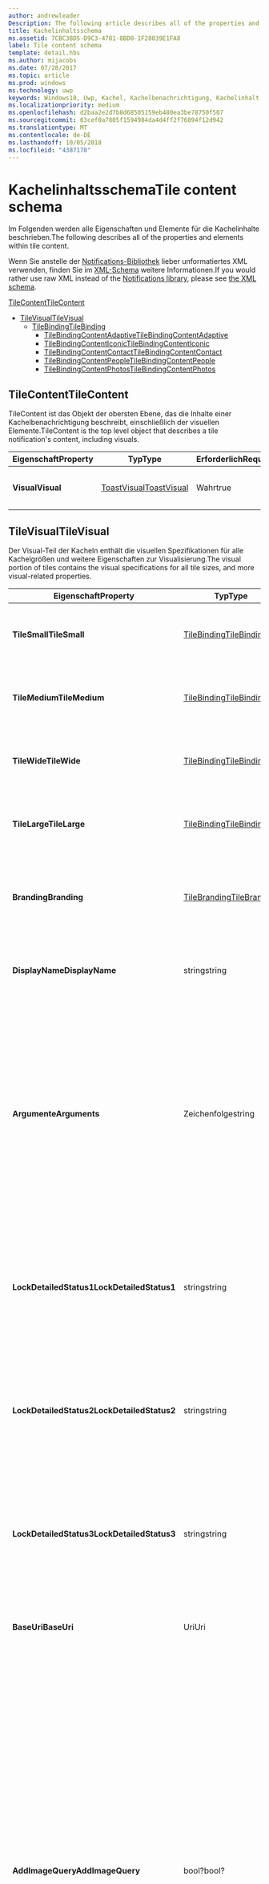 ```yaml
---
author: andrewleader
Description: The following article describes all of the properties and elements within tile content.
title: Kachelinhaltsschema
ms.assetid: 7CBC3BD5-D9C3-4781-8BD0-1F28039E1FA8
label: Tile content schema
template: detail.hbs
ms.author: mijacobs
ms.date: 07/28/2017
ms.topic: article
ms.prod: windows
ms.technology: uwp
keywords: Windows10, Uwp, Kachel, Kachelbenachrichtigung, Kachelinhalt, Schema, Kachelnutzlast
ms.localizationpriority: medium
ms.openlocfilehash: d2baa2e2d7b8d68505159eb480ea3be78750f507
ms.sourcegitcommit: 63cef0a7805f1594984da4d4ff2f76894f12d942
ms.translationtype: MT
ms.contentlocale: de-DE
ms.lasthandoff: 10/05/2018
ms.locfileid: "4387178"
---
```

# <a name="tile-content-schema"></a><span data-ttu-id="b3dc2-103">Kachelinhaltsschema</span><span class="sxs-lookup"><span data-stu-id="b3dc2-103">Tile content schema</span></span>

 

<span data-ttu-id="b3dc2-104">Im Folgenden werden alle Eigenschaften und Elemente für die Kachelinhalte beschrieben.</span><span class="sxs-lookup"><span data-stu-id="b3dc2-104">The following describes all of the properties and elements within tile content.</span></span>

<span data-ttu-id="b3dc2-105">Wenn Sie anstelle der [Notifications-Bibliothek](https://www.nuget.org/packages/Microsoft.Toolkit.Uwp.Notifications/) lieber unformatiertes XML verwenden, finden Sie im [XML-Schema](../tiles-and-notifications/adaptive-tiles-schema.md) weitere Informationen.</span><span class="sxs-lookup"><span data-stu-id="b3dc2-105">If you would rather use raw XML instead of the [Notifications library](https://www.nuget.org/packages/Microsoft.Toolkit.Uwp.Notifications/), please see [the XML schema](../tiles-and-notifications/adaptive-tiles-schema.md).</span></span>

[<span data-ttu-id="b3dc2-106">TileContent</span><span class="sxs-lookup"><span data-stu-id="b3dc2-106">TileContent</span></span>](#tilecontent)
* [<span data-ttu-id="b3dc2-107">TileVisual</span><span class="sxs-lookup"><span data-stu-id="b3dc2-107">TileVisual</span></span>](#tilevisual)
  * [<span data-ttu-id="b3dc2-108">TileBinding</span><span class="sxs-lookup"><span data-stu-id="b3dc2-108">TileBinding</span></span>](#tilebinding)
    * [<span data-ttu-id="b3dc2-109">TileBindingContentAdaptive</span><span class="sxs-lookup"><span data-stu-id="b3dc2-109">TileBindingContentAdaptive</span></span>](#TileBindingContentAdaptive)
    * [<span data-ttu-id="b3dc2-110">TileBindingContentIconic</span><span class="sxs-lookup"><span data-stu-id="b3dc2-110">TileBindingContentIconic</span></span>](#TileBindingContentIconic)
    * [<span data-ttu-id="b3dc2-111">TileBindingContentContact</span><span class="sxs-lookup"><span data-stu-id="b3dc2-111">TileBindingContentContact</span></span>](#TileBindingContentContact)
    * [<span data-ttu-id="b3dc2-112">TileBindingContentPeople</span><span class="sxs-lookup"><span data-stu-id="b3dc2-112">TileBindingContentPeople</span></span>](#TileBindingContentPeople)
    * [<span data-ttu-id="b3dc2-113">TileBindingContentPhotos</span><span class="sxs-lookup"><span data-stu-id="b3dc2-113">TileBindingContentPhotos</span></span>](#TileBindingContentPhotos)


## <a name="tilecontent"></a><span data-ttu-id="b3dc2-114">TileContent</span><span class="sxs-lookup"><span data-stu-id="b3dc2-114">TileContent</span></span>
<span data-ttu-id="b3dc2-115">TileContent ist das Objekt der obersten Ebene, das die Inhalte einer Kachelbenachrichtigung beschreibt, einschließlich der visuellen Elemente.</span><span class="sxs-lookup"><span data-stu-id="b3dc2-115">TileContent is the top level object that describes a tile notification's content, including visuals.</span></span>

| <span data-ttu-id="b3dc2-116">Eigenschaft</span><span class="sxs-lookup"><span data-stu-id="b3dc2-116">Property</span></span> | <span data-ttu-id="b3dc2-117">Typ</span><span class="sxs-lookup"><span data-stu-id="b3dc2-117">Type</span></span> | <span data-ttu-id="b3dc2-118">Erforderlich</span><span class="sxs-lookup"><span data-stu-id="b3dc2-118">Required</span></span> | <span data-ttu-id="b3dc2-119">Beschreibung</span><span class="sxs-lookup"><span data-stu-id="b3dc2-119">Description</span></span> |
|---|---|---|---|
| **<span data-ttu-id="b3dc2-120">Visual</span><span class="sxs-lookup"><span data-stu-id="b3dc2-120">Visual</span></span>** | [<span data-ttu-id="b3dc2-121">ToastVisual</span><span class="sxs-lookup"><span data-stu-id="b3dc2-121">ToastVisual</span></span>](#tilevisual) | <span data-ttu-id="b3dc2-122">Wahr</span><span class="sxs-lookup"><span data-stu-id="b3dc2-122">true</span></span> | <span data-ttu-id="b3dc2-123">Beschreibt den visuellen Teil der Kachelbenachrichtigung.</span><span class="sxs-lookup"><span data-stu-id="b3dc2-123">Describes the visual portion of the tile notification.</span></span> |


## <a name="tilevisual"></a><span data-ttu-id="b3dc2-124">TileVisual</span><span class="sxs-lookup"><span data-stu-id="b3dc2-124">TileVisual</span></span>
<span data-ttu-id="b3dc2-125">Der Visual-Teil der Kacheln enthält die visuellen Spezifikationen für alle Kachelgrößen und weitere Eigenschaften zur Visualisierung.</span><span class="sxs-lookup"><span data-stu-id="b3dc2-125">The visual portion of tiles contains the visual specifications for all tile sizes, and more visual-related properties.</span></span>

| <span data-ttu-id="b3dc2-126">Eigenschaft</span><span class="sxs-lookup"><span data-stu-id="b3dc2-126">Property</span></span> | <span data-ttu-id="b3dc2-127">Typ</span><span class="sxs-lookup"><span data-stu-id="b3dc2-127">Type</span></span> | <span data-ttu-id="b3dc2-128">Erforderlich</span><span class="sxs-lookup"><span data-stu-id="b3dc2-128">Required</span></span> | <span data-ttu-id="b3dc2-129">Beschreibung</span><span class="sxs-lookup"><span data-stu-id="b3dc2-129">Description</span></span> |
|---|---|---|---|
| **<span data-ttu-id="b3dc2-130">TileSmall</span><span class="sxs-lookup"><span data-stu-id="b3dc2-130">TileSmall</span></span>** | [<span data-ttu-id="b3dc2-131">TileBinding</span><span class="sxs-lookup"><span data-stu-id="b3dc2-131">TileBinding</span></span>](#tilebinding) | <span data-ttu-id="b3dc2-132">Falsch</span><span class="sxs-lookup"><span data-stu-id="b3dc2-132">false</span></span> | <span data-ttu-id="b3dc2-133">Geben Sie eine optionale Small-Bindung an, um die Inhalte für die Small-Kachelgröße anzugeben.</span><span class="sxs-lookup"><span data-stu-id="b3dc2-133">Provide an optional small binding to specify content for the small tile size.</span></span> |
| **<span data-ttu-id="b3dc2-134">TileMedium</span><span class="sxs-lookup"><span data-stu-id="b3dc2-134">TileMedium</span></span>** | [<span data-ttu-id="b3dc2-135">TileBinding</span><span class="sxs-lookup"><span data-stu-id="b3dc2-135">TileBinding</span></span>](#tilebinding) | <span data-ttu-id="b3dc2-136">Falsch</span><span class="sxs-lookup"><span data-stu-id="b3dc2-136">false</span></span> | <span data-ttu-id="b3dc2-137">Geben Sie eine optionale Medium-Bindung an, um die Inhalte für die Medium-Kachelgröße anzugeben.</span><span class="sxs-lookup"><span data-stu-id="b3dc2-137">Provide an optional medium binding to specify content for the medium tile size.</span></span> |
| **<span data-ttu-id="b3dc2-138">TileWide</span><span class="sxs-lookup"><span data-stu-id="b3dc2-138">TileWide</span></span>** | [<span data-ttu-id="b3dc2-139">TileBinding</span><span class="sxs-lookup"><span data-stu-id="b3dc2-139">TileBinding</span></span>](#tilebinding) | <span data-ttu-id="b3dc2-140">Falsch</span><span class="sxs-lookup"><span data-stu-id="b3dc2-140">false</span></span> | <span data-ttu-id="b3dc2-141">Geben Sie eine optionale Wide-Bindung an, um die Inhalte für die Wide-Kachelgröße anzugeben.</span><span class="sxs-lookup"><span data-stu-id="b3dc2-141">Provide an optional wide binding to specify content for the wide tile size.</span></span> |
| **<span data-ttu-id="b3dc2-142">TileLarge</span><span class="sxs-lookup"><span data-stu-id="b3dc2-142">TileLarge</span></span>** | [<span data-ttu-id="b3dc2-143">TileBinding</span><span class="sxs-lookup"><span data-stu-id="b3dc2-143">TileBinding</span></span>](#tilebinding) | <span data-ttu-id="b3dc2-144">Falsch</span><span class="sxs-lookup"><span data-stu-id="b3dc2-144">false</span></span> | <span data-ttu-id="b3dc2-145">Geben Sie eine optionale Large-Bindung an, um die Inhalte für die Large-Kachelgröße anzugeben.</span><span class="sxs-lookup"><span data-stu-id="b3dc2-145">Provide an optional large binding to specify content for the large tile size.</span></span> |
| **<span data-ttu-id="b3dc2-146">Branding</span><span class="sxs-lookup"><span data-stu-id="b3dc2-146">Branding</span></span>** | [<span data-ttu-id="b3dc2-147">TileBranding</span><span class="sxs-lookup"><span data-stu-id="b3dc2-147">TileBranding</span></span>](#tilebranding) | <span data-ttu-id="b3dc2-148">Falsch</span><span class="sxs-lookup"><span data-stu-id="b3dc2-148">false</span></span> | <span data-ttu-id="b3dc2-149">Die Form, die von der Kachel zum Anzeigen des Brands der App verwendet werden sollte.</span><span class="sxs-lookup"><span data-stu-id="b3dc2-149">The form that the tile should use to display the app's brand.</span></span> <span data-ttu-id="b3dc2-150">Erbt standardmäßig das Branding der Standardkachel.</span><span class="sxs-lookup"><span data-stu-id="b3dc2-150">By default, inherits branding from the default tile.</span></span> |
| **<span data-ttu-id="b3dc2-151">DisplayName</span><span class="sxs-lookup"><span data-stu-id="b3dc2-151">DisplayName</span></span>** | <span data-ttu-id="b3dc2-152">string</span><span class="sxs-lookup"><span data-stu-id="b3dc2-152">string</span></span> | <span data-ttu-id="b3dc2-153">Falsch</span><span class="sxs-lookup"><span data-stu-id="b3dc2-153">false</span></span> | <span data-ttu-id="b3dc2-154">Eine optionale Zeichenfolge zum Überschreiben des Anzeigenamens der Kachel beim Anzeigen dieser Benachrichtigung.</span><span class="sxs-lookup"><span data-stu-id="b3dc2-154">An optional string to override the tile's display name while showing this notification.</span></span> |
| **<span data-ttu-id="b3dc2-155">Argumente</span><span class="sxs-lookup"><span data-stu-id="b3dc2-155">Arguments</span></span>** | <span data-ttu-id="b3dc2-156">Zeichenfolge</span><span class="sxs-lookup"><span data-stu-id="b3dc2-156">string</span></span> | <span data-ttu-id="b3dc2-157">Falsch</span><span class="sxs-lookup"><span data-stu-id="b3dc2-157">false</span></span> | <span data-ttu-id="b3dc2-158">Neues im Anniversary Update: Von der App definierte Daten, die über die Eigenschaft TileActivatedInfo von LaunchActivatedEventArgs an die App zurückgegeben werden, wenn der Benutzer die App über die Live-Kachel startet.</span><span class="sxs-lookup"><span data-stu-id="b3dc2-158">New in Anniversary Update: App-defined data that is passed back to your app via the TileActivatedInfo property on LaunchActivatedEventArgs when the user launches your app from the Live Tile.</span></span> <span data-ttu-id="b3dc2-159">Dadurch wissen Sie, welche Kachelbenachrichtigung der Benutzer beim Tippen auf die Live-Kachel gesehen hat.</span><span class="sxs-lookup"><span data-stu-id="b3dc2-159">This allows you to know which tile notifications your user saw when they tapped your Live Tile.</span></span> <span data-ttu-id="b3dc2-160">Bei Geräten ohne Anniversary Update wird dies einfach ignoriert.</span><span class="sxs-lookup"><span data-stu-id="b3dc2-160">On devices without the Anniversary Update, this will simply be ignored.</span></span> |
| **<span data-ttu-id="b3dc2-161">LockDetailedStatus1</span><span class="sxs-lookup"><span data-stu-id="b3dc2-161">LockDetailedStatus1</span></span>** | <span data-ttu-id="b3dc2-162">string</span><span class="sxs-lookup"><span data-stu-id="b3dc2-162">string</span></span> | <span data-ttu-id="b3dc2-163">Falsch</span><span class="sxs-lookup"><span data-stu-id="b3dc2-163">false</span></span> | <span data-ttu-id="b3dc2-164">Wenn Sie dies angeben, müssen Sie auch eine TileWide-Bindung bereitstellen.</span><span class="sxs-lookup"><span data-stu-id="b3dc2-164">If you specify this, you must also provide a TileWide binding.</span></span> <span data-ttu-id="b3dc2-165">Dies ist die erste Zeile des Texts, der auf dem Sperrbildschirm angezeigt wird, wenn der Benutzer die Kachel der App als detaillierte Status-App ausgewählt hat.</span><span class="sxs-lookup"><span data-stu-id="b3dc2-165">This is the first line of text that will be displayed on the lock screen if the user has selected your tile as their detailed status app.</span></span> |
| **<span data-ttu-id="b3dc2-166">LockDetailedStatus2</span><span class="sxs-lookup"><span data-stu-id="b3dc2-166">LockDetailedStatus2</span></span>** | <span data-ttu-id="b3dc2-167">string</span><span class="sxs-lookup"><span data-stu-id="b3dc2-167">string</span></span> | <span data-ttu-id="b3dc2-168">Falsch</span><span class="sxs-lookup"><span data-stu-id="b3dc2-168">false</span></span> | <span data-ttu-id="b3dc2-169">Wenn Sie dies angeben, müssen Sie auch eine TileWide-Bindung bereitstellen.</span><span class="sxs-lookup"><span data-stu-id="b3dc2-169">If you specify this, you must also provide a TileWide binding.</span></span> <span data-ttu-id="b3dc2-170">Dies ist die zweite Zeile des Texts, der auf dem Sperrbildschirm angezeigt wird, wenn der Benutzer die Kachel der App als detaillierten Status-App ausgewählt hat.</span><span class="sxs-lookup"><span data-stu-id="b3dc2-170">This is the second line of text that will be displayed on the lock screen if the user has selected your tile as their detailed status app.</span></span> |
| **<span data-ttu-id="b3dc2-171">LockDetailedStatus3</span><span class="sxs-lookup"><span data-stu-id="b3dc2-171">LockDetailedStatus3</span></span>** | <span data-ttu-id="b3dc2-172">string</span><span class="sxs-lookup"><span data-stu-id="b3dc2-172">string</span></span> | <span data-ttu-id="b3dc2-173">Falsch</span><span class="sxs-lookup"><span data-stu-id="b3dc2-173">false</span></span> | <span data-ttu-id="b3dc2-174">Wenn Sie dies angeben, müssen Sie auch eine TileWide-Bindung bereitstellen.</span><span class="sxs-lookup"><span data-stu-id="b3dc2-174">If you specify this, you must also provide a TileWide binding.</span></span> <span data-ttu-id="b3dc2-175">Dies ist die dritte Zeile des Texts, der auf dem Sperrbildschirm angezeigt wird, wenn der Benutzer die Kachel der App als detaillierten Status-App ausgewählt hat.</span><span class="sxs-lookup"><span data-stu-id="b3dc2-175">This is the third line of text that will be displayed on the lock screen if the user has selected your tile as their detailed status app.</span></span> |
| **<span data-ttu-id="b3dc2-176">BaseUri</span><span class="sxs-lookup"><span data-stu-id="b3dc2-176">BaseUri</span></span>** | <span data-ttu-id="b3dc2-177">Uri</span><span class="sxs-lookup"><span data-stu-id="b3dc2-177">Uri</span></span> | <span data-ttu-id="b3dc2-178">Falsch</span><span class="sxs-lookup"><span data-stu-id="b3dc2-178">false</span></span> | <span data-ttu-id="b3dc2-179">Eine grundlegende Standard-URL, die mit relativen URLs in Bildquellattributen kombiniert wird.</span><span class="sxs-lookup"><span data-stu-id="b3dc2-179">A default base URL that is combined with relative URLs in image source attributes.</span></span> |
| **<span data-ttu-id="b3dc2-180">AddImageQuery</span><span class="sxs-lookup"><span data-stu-id="b3dc2-180">AddImageQuery</span></span>** | <span data-ttu-id="b3dc2-181">bool?</span><span class="sxs-lookup"><span data-stu-id="b3dc2-181">bool?</span></span> | <span data-ttu-id="b3dc2-182">Falsch</span><span class="sxs-lookup"><span data-stu-id="b3dc2-182">false</span></span> | <span data-ttu-id="b3dc2-183">Legen Sie den Wert auf „Wahr“ fest, um an die in der Popupbenachrichtigung angegebene Bild-URL eine Abfragezeichenfolge anzufügen.</span><span class="sxs-lookup"><span data-stu-id="b3dc2-183">Set to "true" to allow Windows to append a query string to the image URL supplied in the toast notification.</span></span> <span data-ttu-id="b3dc2-184">Verwenden Sie dieses Attribut, wenn Ihr Server Bilder hostet und Abfragezeichenfolgen verarbeiten kann, indem er entweder basierend auf den Abfragezeichenfolgen eine Bildvariante abruft oder die Abfragezeichenfolge ignoriert und das Bild wie angegeben ohne die Abfragezeichenfolge zurückgibt.</span><span class="sxs-lookup"><span data-stu-id="b3dc2-184">Use this attribute if your server hosts images and can handle query strings, either by retrieving an image variant based on the query strings or by ignoring the query string and returning the image as specified without the query string.</span></span> <span data-ttu-id="b3dc2-185">Diese Abfragezeichenfolge gibt Skalierung, Kontrasteinstellung und Sprache an. So wird beispielsweise ein in der Benachrichtigung angegebener Wert „www.website.com/images/hello.png“ zu „www.website.com/images/hello.png?ms-scale=100&ms-contrast=standard&ms-lang=en-us“</span><span class="sxs-lookup"><span data-stu-id="b3dc2-185">This query string specifies scale, contrast setting, and language; for instance, a value of "www.website.com/images/hello.png" given in the notification becomes "www.website.com/images/hello.png?ms-scale=100&ms-contrast=standard&ms-lang=en-us"</span></span> |
| **<span data-ttu-id="b3dc2-186">Sprache</span><span class="sxs-lookup"><span data-stu-id="b3dc2-186">Language</span></span>**| <span data-ttu-id="b3dc2-187">Zeichenfolge</span><span class="sxs-lookup"><span data-stu-id="b3dc2-187">string</span></span> | <span data-ttu-id="b3dc2-188">Falsch</span><span class="sxs-lookup"><span data-stu-id="b3dc2-188">false</span></span> | <span data-ttu-id="b3dc2-189">Das Zielgebietsschema der visuellen Nutzlast bei Verwendung lokalisierter Ressourcen, angegeben als BCP-47-Sprachtags wie z.B. „en-US“ oder „fr-FR“.</span><span class="sxs-lookup"><span data-stu-id="b3dc2-189">The target locale of the visual payload when using localized resources, specified as BCP-47 language tags such as "en-US" or "fr-FR".</span></span> <span data-ttu-id="b3dc2-190">Dieses Gebietsschema wird von jedem in der Bindung oder dem Text angegebenen Gebietsschema überschrieben.</span><span class="sxs-lookup"><span data-stu-id="b3dc2-190">This locale is overridden by any locale specified in binding or text.</span></span> <span data-ttu-id="b3dc2-191">Falls nicht angegeben, wird stattdessen das Gebietsschema des Systems verwendet.</span><span class="sxs-lookup"><span data-stu-id="b3dc2-191">If not provided, the system locale will be used instead.</span></span> |


## <a name="tilebinding"></a><span data-ttu-id="b3dc2-192">TileBinding</span><span class="sxs-lookup"><span data-stu-id="b3dc2-192">TileBinding</span></span>
<span data-ttu-id="b3dc2-193">Das Binding-Objekt enthält die visuellen Inhalte für eine bestimmte Kachelgröße.</span><span class="sxs-lookup"><span data-stu-id="b3dc2-193">The binding object contains the visual content for a specific tile size.</span></span>

| <span data-ttu-id="b3dc2-194">Eigenschaft</span><span class="sxs-lookup"><span data-stu-id="b3dc2-194">Property</span></span> | <span data-ttu-id="b3dc2-195">Typ</span><span class="sxs-lookup"><span data-stu-id="b3dc2-195">Type</span></span> | <span data-ttu-id="b3dc2-196">Erforderlich</span><span class="sxs-lookup"><span data-stu-id="b3dc2-196">Required</span></span> | <span data-ttu-id="b3dc2-197">Beschreibung</span><span class="sxs-lookup"><span data-stu-id="b3dc2-197">Description</span></span> |
|---|---|---|---|
| **<span data-ttu-id="b3dc2-198">Inhalt</span><span class="sxs-lookup"><span data-stu-id="b3dc2-198">Content</span></span>** | [<span data-ttu-id="b3dc2-199">ITileBindingContent</span><span class="sxs-lookup"><span data-stu-id="b3dc2-199">ITileBindingContent</span></span>](#itilebindingcontent) | <span data-ttu-id="b3dc2-200">Falsch</span><span class="sxs-lookup"><span data-stu-id="b3dc2-200">false</span></span> | <span data-ttu-id="b3dc2-201">Die visuellen Inhalte, die auf der Kachel angezeigt werden.</span><span class="sxs-lookup"><span data-stu-id="b3dc2-201">The visual content to display on the tile.</span></span> <span data-ttu-id="b3dc2-202">[TileBindingContentAdaptive](#tilebindingcontentadaptive), [TileBindingContentIconic](#TileBindingContentIconic), [TileBindingContentContact](#TileBindingContentContact), [TileBindingContentPeople](#TileBindingContentPeople) oder [TileBindingContentPhotos](#TileBindingContentPhotos).</span><span class="sxs-lookup"><span data-stu-id="b3dc2-202">One of [TileBindingContentAdaptive](#tilebindingcontentadaptive), [TileBindingContentIconic](#TileBindingContentIconic), [TileBindingContentContact](#TileBindingContentContact), [TileBindingContentPeople](#TileBindingContentPeople), or [TileBindingContentPhotos](#TileBindingContentPhotos).</span></span> |
| **<span data-ttu-id="b3dc2-203">Branding</span><span class="sxs-lookup"><span data-stu-id="b3dc2-203">Branding</span></span>** | [<span data-ttu-id="b3dc2-204">TileBranding</span><span class="sxs-lookup"><span data-stu-id="b3dc2-204">TileBranding</span></span>](#tilebranding) | <span data-ttu-id="b3dc2-205">Falsch</span><span class="sxs-lookup"><span data-stu-id="b3dc2-205">false</span></span> | <span data-ttu-id="b3dc2-206">Die Form, die von der Kachel zum Anzeigen des Brands der App verwendet werden sollte.</span><span class="sxs-lookup"><span data-stu-id="b3dc2-206">The form that the tile should use to display the app's brand.</span></span> <span data-ttu-id="b3dc2-207">Erbt standardmäßig das Branding der Standardkachel.</span><span class="sxs-lookup"><span data-stu-id="b3dc2-207">By default, inherits branding from the default tile.</span></span> |
| **<span data-ttu-id="b3dc2-208">DisplayName</span><span class="sxs-lookup"><span data-stu-id="b3dc2-208">DisplayName</span></span>** | <span data-ttu-id="b3dc2-209">string</span><span class="sxs-lookup"><span data-stu-id="b3dc2-209">string</span></span> | <span data-ttu-id="b3dc2-210">Falsch</span><span class="sxs-lookup"><span data-stu-id="b3dc2-210">false</span></span> | <span data-ttu-id="b3dc2-211">Eine optionale Zeichenfolge zum Überschreiben des Anzeigenamens der Kachel für diese Kachelgröße.</span><span class="sxs-lookup"><span data-stu-id="b3dc2-211">An optional string to override the tile's display name for this tile size.</span></span> |
| **<span data-ttu-id="b3dc2-212">Argumente</span><span class="sxs-lookup"><span data-stu-id="b3dc2-212">Arguments</span></span>** | <span data-ttu-id="b3dc2-213">Zeichenfolge</span><span class="sxs-lookup"><span data-stu-id="b3dc2-213">string</span></span> | <span data-ttu-id="b3dc2-214">Falsch</span><span class="sxs-lookup"><span data-stu-id="b3dc2-214">false</span></span> | <span data-ttu-id="b3dc2-215">Neues im Anniversary Update: Von der App definierte Daten, die über die Eigenschaft TileActivatedInfo von LaunchActivatedEventArgs an die App zurückgegeben werden, wenn der Benutzer die App über die Live-Kachel startet.</span><span class="sxs-lookup"><span data-stu-id="b3dc2-215">New in Anniversary Update: App-defined data that is passed back to your app via the TileActivatedInfo property on LaunchActivatedEventArgs when the user launches your app from the Live Tile.</span></span> <span data-ttu-id="b3dc2-216">Dadurch wissen Sie, welche Kachelbenachrichtigung der Benutzer beim Tippen auf die Live-Kachel gesehen hat.</span><span class="sxs-lookup"><span data-stu-id="b3dc2-216">This allows you to know which tile notifications your user saw when they tapped your Live Tile.</span></span> <span data-ttu-id="b3dc2-217">Bei Geräten ohne Anniversary Update wird dies einfach ignoriert.</span><span class="sxs-lookup"><span data-stu-id="b3dc2-217">On devices without the Anniversary Update, this will simply be ignored.</span></span> |
| **<span data-ttu-id="b3dc2-218">BaseUri</span><span class="sxs-lookup"><span data-stu-id="b3dc2-218">BaseUri</span></span>** | <span data-ttu-id="b3dc2-219">Uri</span><span class="sxs-lookup"><span data-stu-id="b3dc2-219">Uri</span></span> | <span data-ttu-id="b3dc2-220">Falsch</span><span class="sxs-lookup"><span data-stu-id="b3dc2-220">false</span></span> | <span data-ttu-id="b3dc2-221">Eine grundlegende Standard-URL, die mit relativen URLs in Bildquellattributen kombiniert wird.</span><span class="sxs-lookup"><span data-stu-id="b3dc2-221">A default base URL that is combined with relative URLs in image source attributes.</span></span> |
| **<span data-ttu-id="b3dc2-222">AddImageQuery</span><span class="sxs-lookup"><span data-stu-id="b3dc2-222">AddImageQuery</span></span>** | <span data-ttu-id="b3dc2-223">bool?</span><span class="sxs-lookup"><span data-stu-id="b3dc2-223">bool?</span></span> | <span data-ttu-id="b3dc2-224">Falsch</span><span class="sxs-lookup"><span data-stu-id="b3dc2-224">false</span></span> | <span data-ttu-id="b3dc2-225">Legen Sie den Wert auf „Wahr“ fest, um an die in der Popupbenachrichtigung angegebene Bild-URL eine Abfragezeichenfolge anzufügen.</span><span class="sxs-lookup"><span data-stu-id="b3dc2-225">Set to "true" to allow Windows to append a query string to the image URL supplied in the toast notification.</span></span> <span data-ttu-id="b3dc2-226">Verwenden Sie dieses Attribut, wenn Ihr Server Bilder hostet und Abfragezeichenfolgen verarbeiten kann, indem er entweder basierend auf den Abfragezeichenfolgen eine Bildvariante abruft oder die Abfragezeichenfolge ignoriert und das Bild wie angegeben ohne die Abfragezeichenfolge zurückgibt.</span><span class="sxs-lookup"><span data-stu-id="b3dc2-226">Use this attribute if your server hosts images and can handle query strings, either by retrieving an image variant based on the query strings or by ignoring the query string and returning the image as specified without the query string.</span></span> <span data-ttu-id="b3dc2-227">Diese Abfragezeichenfolge gibt Skalierung, Kontrasteinstellung und Sprache an. So wird beispielsweise ein in der Benachrichtigung angegebener Wert „www.website.com/images/hello.png“ zu „www.website.com/images/hello.png?ms-scale=100&ms-contrast=standard&ms-lang=en-us“</span><span class="sxs-lookup"><span data-stu-id="b3dc2-227">This query string specifies scale, contrast setting, and language; for instance, a value of "www.website.com/images/hello.png" given in the notification becomes "www.website.com/images/hello.png?ms-scale=100&ms-contrast=standard&ms-lang=en-us"</span></span> |
| **<span data-ttu-id="b3dc2-228">Sprache</span><span class="sxs-lookup"><span data-stu-id="b3dc2-228">Language</span></span>**| <span data-ttu-id="b3dc2-229">Zeichenfolge</span><span class="sxs-lookup"><span data-stu-id="b3dc2-229">string</span></span> | <span data-ttu-id="b3dc2-230">Falsch</span><span class="sxs-lookup"><span data-stu-id="b3dc2-230">false</span></span> | <span data-ttu-id="b3dc2-231">Das Zielgebietsschema der visuellen Nutzlast bei Verwendung lokalisierter Ressourcen, angegeben als BCP-47-Sprachtags wie z.B. „en-US“ oder „fr-FR“.</span><span class="sxs-lookup"><span data-stu-id="b3dc2-231">The target locale of the visual payload when using localized resources, specified as BCP-47 language tags such as "en-US" or "fr-FR".</span></span> <span data-ttu-id="b3dc2-232">Dieses Gebietsschema wird von jedem in der Bindung oder dem Text angegebenen Gebietsschema überschrieben.</span><span class="sxs-lookup"><span data-stu-id="b3dc2-232">This locale is overridden by any locale specified in binding or text.</span></span> <span data-ttu-id="b3dc2-233">Falls nicht angegeben, wird stattdessen das Gebietsschema des Systems verwendet.</span><span class="sxs-lookup"><span data-stu-id="b3dc2-233">If not provided, the system locale will be used instead.</span></span> |


## <a name="itilebindingcontent"></a><span data-ttu-id="b3dc2-234">ITileBindingContent</span><span class="sxs-lookup"><span data-stu-id="b3dc2-234">ITileBindingContent</span></span>
<span data-ttu-id="b3dc2-235">Markierungsschnittstelle für die Kachel-Bindungsinhalte.</span><span class="sxs-lookup"><span data-stu-id="b3dc2-235">Marker interface for tile binding content.</span></span> <span data-ttu-id="b3dc2-236">Dient zum Festlegen der visuellen Objekte der Kachel in adaptiven Vorlagen oder einer der speziellen Vorlagen.</span><span class="sxs-lookup"><span data-stu-id="b3dc2-236">These let you choose what you want to specify your tile visuals in - Adaptive, or one of the special templates.</span></span>

| <span data-ttu-id="b3dc2-237">Implementierungen</span><span class="sxs-lookup"><span data-stu-id="b3dc2-237">Implementations</span></span> |
| --- |
| [<span data-ttu-id="b3dc2-238">TileBindingContentAdaptive</span><span class="sxs-lookup"><span data-stu-id="b3dc2-238">TileBindingContentAdaptive</span></span>](#TileBindingContentAdaptive) |
| [<span data-ttu-id="b3dc2-239">TileBindingContentIconic</span><span class="sxs-lookup"><span data-stu-id="b3dc2-239">TileBindingContentIconic</span></span>](#TileBindingContentIconic) |
| [<span data-ttu-id="b3dc2-240">TileBindingContentContact</span><span class="sxs-lookup"><span data-stu-id="b3dc2-240">TileBindingContentContact</span></span>](#TileBindingContentContact) |
| [<span data-ttu-id="b3dc2-241">TileBindingContentPeople</span><span class="sxs-lookup"><span data-stu-id="b3dc2-241">TileBindingContentPeople</span></span>](#TileBindingContentPeople) |
| [<span data-ttu-id="b3dc2-242">TileBindingContentPhotos</span><span class="sxs-lookup"><span data-stu-id="b3dc2-242">TileBindingContentPhotos</span></span>](#TileBindingContentPhotos) |


## <a name="tilebindingcontentadaptive"></a><span data-ttu-id="b3dc2-243">TileBindingContentAdaptive</span><span class="sxs-lookup"><span data-stu-id="b3dc2-243">TileBindingContentAdaptive</span></span>
<span data-ttu-id="b3dc2-244">Für alle Größe unterstützt.</span><span class="sxs-lookup"><span data-stu-id="b3dc2-244">Supported on all sizes.</span></span> <span data-ttu-id="b3dc2-245">Dies ist die empfohlene Methode zum Festlegen der Kachelinhalte.</span><span class="sxs-lookup"><span data-stu-id="b3dc2-245">This is the recommended way of specifying your tile content.</span></span> <span data-ttu-id="b3dc2-246">Vorlagen für adaptive Kacheln sind in Windows10 neu. Sie können eine Vielzahl von benutzerdefinierten Kacheln über Vorlagen für adaptive Kacheln erstellen.</span><span class="sxs-lookup"><span data-stu-id="b3dc2-246">Adaptive Tile templates new in Windows 10, and you can create a wide variety of custom tiles through adaptive.</span></span>

| <span data-ttu-id="b3dc2-247">Eigenschaft</span><span class="sxs-lookup"><span data-stu-id="b3dc2-247">Property</span></span> | <span data-ttu-id="b3dc2-248">Typ</span><span class="sxs-lookup"><span data-stu-id="b3dc2-248">Type</span></span> | <span data-ttu-id="b3dc2-249">Erforderlich</span><span class="sxs-lookup"><span data-stu-id="b3dc2-249">Required</span></span> | <span data-ttu-id="b3dc2-250">Beschreibung</span><span class="sxs-lookup"><span data-stu-id="b3dc2-250">Description</span></span> |
|---|---|---|---|
| **<span data-ttu-id="b3dc2-251">Untergeordnete Elemente</span><span class="sxs-lookup"><span data-stu-id="b3dc2-251">Children</span></span>** | <span data-ttu-id="b3dc2-252">IList<[ITileBindingContentAdaptiveChild](#ITileBindingContentAdaptiveChild)></span><span class="sxs-lookup"><span data-stu-id="b3dc2-252">IList<[ITileBindingContentAdaptiveChild](#ITileBindingContentAdaptiveChild)></span></span> | <span data-ttu-id="b3dc2-253">Falsch</span><span class="sxs-lookup"><span data-stu-id="b3dc2-253">false</span></span> | <span data-ttu-id="b3dc2-254">Die visuellen Inline-Elemente.</span><span class="sxs-lookup"><span data-stu-id="b3dc2-254">The inline visual elements.</span></span> <span data-ttu-id="b3dc2-255">Es können [AdaptiveText](#adaptivetext)-, [AdaptiveImage](#adaptiveimage)- und [AdaptiveGroup](#adaptivegroup)-Objekte hinzugefügt werden.</span><span class="sxs-lookup"><span data-stu-id="b3dc2-255">[AdaptiveText](#adaptivetext), [AdaptiveImage](#adaptiveimage), and [AdaptiveGroup](#adaptivegroup) objects can be added.</span></span> <span data-ttu-id="b3dc2-256">Die untergeordneten Elemente werden als vertikales StackPanel angezeigt.</span><span class="sxs-lookup"><span data-stu-id="b3dc2-256">The children are displayed in a vertical StackPanel fashion.</span></span> |
| **<span data-ttu-id="b3dc2-257">BackgroundImage</span><span class="sxs-lookup"><span data-stu-id="b3dc2-257">BackgroundImage</span></span>** | [<span data-ttu-id="b3dc2-258">TileBackgroundImage</span><span class="sxs-lookup"><span data-stu-id="b3dc2-258">TileBackgroundImage</span></span>](#tilebackgroundimage) | <span data-ttu-id="b3dc2-259">Falsch</span><span class="sxs-lookup"><span data-stu-id="b3dc2-259">false</span></span> | <span data-ttu-id="b3dc2-260">Ein optionales Hintergrundbild, das randlos hinter den Kachelinhalten angezeigt wird.</span><span class="sxs-lookup"><span data-stu-id="b3dc2-260">An optional background image that gets displayed behind all the Tile content, full bleed.</span></span> |
| **<span data-ttu-id="b3dc2-261">PeekImage</span><span class="sxs-lookup"><span data-stu-id="b3dc2-261">PeekImage</span></span>** | [<span data-ttu-id="b3dc2-262">TilePeekImage</span><span class="sxs-lookup"><span data-stu-id="b3dc2-262">TilePeekImage</span></span>](#tilepeekimage) | <span data-ttu-id="b3dc2-263">Falsch</span><span class="sxs-lookup"><span data-stu-id="b3dc2-263">false</span></span> | <span data-ttu-id="b3dc2-264">Ein optionales Vorschaubild, das von oben in die Kachel hineingleitet.</span><span class="sxs-lookup"><span data-stu-id="b3dc2-264">An optional peek image that animates in from the top of the Tile.</span></span> |
| **<span data-ttu-id="b3dc2-265">TextStacking</span><span class="sxs-lookup"><span data-stu-id="b3dc2-265">TextStacking</span></span>** | [<span data-ttu-id="b3dc2-266">TileTextStacking</span><span class="sxs-lookup"><span data-stu-id="b3dc2-266">TileTextStacking</span></span>](#tiletextstacking) | <span data-ttu-id="b3dc2-267">Falsch</span><span class="sxs-lookup"><span data-stu-id="b3dc2-267">false</span></span> | <span data-ttu-id="b3dc2-268">Steuert den gestapelten Text (vertikale Ausrichtung) der untergeordneten Inhalte als Ganzes.</span><span class="sxs-lookup"><span data-stu-id="b3dc2-268">Controls the text stacking (vertical alignment) of the children content as a whole.</span></span> |


## <a name="adaptivetext"></a><span data-ttu-id="b3dc2-269">AdaptiveText</span><span class="sxs-lookup"><span data-stu-id="b3dc2-269">AdaptiveText</span></span>
<span data-ttu-id="b3dc2-270">Ein adaptives Textelement.</span><span class="sxs-lookup"><span data-stu-id="b3dc2-270">An adaptive text element.</span></span>

| <span data-ttu-id="b3dc2-271">Eigenschaft</span><span class="sxs-lookup"><span data-stu-id="b3dc2-271">Property</span></span> | <span data-ttu-id="b3dc2-272">Typ</span><span class="sxs-lookup"><span data-stu-id="b3dc2-272">Type</span></span> | <span data-ttu-id="b3dc2-273">Erforderlich</span><span class="sxs-lookup"><span data-stu-id="b3dc2-273">Required</span></span> |<span data-ttu-id="b3dc2-274">Beschreibung</span><span class="sxs-lookup"><span data-stu-id="b3dc2-274">Description</span></span> |
|---|---|---|---|
| **<span data-ttu-id="b3dc2-275">Text</span><span class="sxs-lookup"><span data-stu-id="b3dc2-275">Text</span></span>** | <span data-ttu-id="b3dc2-276">Zeichenfolge</span><span class="sxs-lookup"><span data-stu-id="b3dc2-276">string</span></span> | <span data-ttu-id="b3dc2-277">Falsch</span><span class="sxs-lookup"><span data-stu-id="b3dc2-277">false</span></span> | <span data-ttu-id="b3dc2-278">Der Text, der angezeigt werden soll.</span><span class="sxs-lookup"><span data-stu-id="b3dc2-278">The text to display.</span></span> |
| **<span data-ttu-id="b3dc2-279">HintStyle</span><span class="sxs-lookup"><span data-stu-id="b3dc2-279">HintStyle</span></span>** | [<span data-ttu-id="b3dc2-280">AdaptiveTextStyle</span><span class="sxs-lookup"><span data-stu-id="b3dc2-280">AdaptiveTextStyle</span></span>](#adaptivetextstyle) | <span data-ttu-id="b3dc2-281">Falsch</span><span class="sxs-lookup"><span data-stu-id="b3dc2-281">false</span></span> | <span data-ttu-id="b3dc2-282">Der Stil steuert den Schriftgrad, die Schriftbreite und die Deckkraft des Texts.</span><span class="sxs-lookup"><span data-stu-id="b3dc2-282">The style controls the text's font size, weight, and opacity.</span></span> |
| **<span data-ttu-id="b3dc2-283">HintWrap</span><span class="sxs-lookup"><span data-stu-id="b3dc2-283">HintWrap</span></span>** | <span data-ttu-id="b3dc2-284">bool?</span><span class="sxs-lookup"><span data-stu-id="b3dc2-284">bool?</span></span> | <span data-ttu-id="b3dc2-285">Falsch</span><span class="sxs-lookup"><span data-stu-id="b3dc2-285">false</span></span> | <span data-ttu-id="b3dc2-286">Legen Sie diese Option auf „Wahr“ fest, um Textumbruch zu aktivieren.</span><span class="sxs-lookup"><span data-stu-id="b3dc2-286">Set this to true to enable text wrapping.</span></span> <span data-ttu-id="b3dc2-287">Der Standardwert ist „Falsch“.</span><span class="sxs-lookup"><span data-stu-id="b3dc2-287">Default to false.</span></span> |
| **<span data-ttu-id="b3dc2-288">HintMaxLines</span><span class="sxs-lookup"><span data-stu-id="b3dc2-288">HintMaxLines</span></span>** | <span data-ttu-id="b3dc2-289">int?</span><span class="sxs-lookup"><span data-stu-id="b3dc2-289">int?</span></span> | <span data-ttu-id="b3dc2-290">Falsch</span><span class="sxs-lookup"><span data-stu-id="b3dc2-290">false</span></span> | <span data-ttu-id="b3dc2-291">Die maximale Anzahl der Zeilen, die das Textelement anzeigen darf.</span><span class="sxs-lookup"><span data-stu-id="b3dc2-291">The maximum number of lines the text element is allowed to display.</span></span> |
| **<span data-ttu-id="b3dc2-292">HintMinLines</span><span class="sxs-lookup"><span data-stu-id="b3dc2-292">HintMinLines</span></span>** | <span data-ttu-id="b3dc2-293">int?</span><span class="sxs-lookup"><span data-stu-id="b3dc2-293">int?</span></span> | <span data-ttu-id="b3dc2-294">Falsch</span><span class="sxs-lookup"><span data-stu-id="b3dc2-294">false</span></span> | <span data-ttu-id="b3dc2-295">Die Mindestanzahl der Zeilen, die das Textelement anzeigen muss.</span><span class="sxs-lookup"><span data-stu-id="b3dc2-295">The minimum number of lines the text element must display.</span></span> |
| **<span data-ttu-id="b3dc2-296">HintAlign</span><span class="sxs-lookup"><span data-stu-id="b3dc2-296">HintAlign</span></span>** | [<span data-ttu-id="b3dc2-297">AdaptiveTextAlign</span><span class="sxs-lookup"><span data-stu-id="b3dc2-297">AdaptiveTextAlign</span></span>](#adaptivetextalign) | <span data-ttu-id="b3dc2-298">Falsch</span><span class="sxs-lookup"><span data-stu-id="b3dc2-298">false</span></span> | <span data-ttu-id="b3dc2-299">Die horizontale Ausrichtung des Texts.</span><span class="sxs-lookup"><span data-stu-id="b3dc2-299">The horizontal alignment of the text.</span></span> |
| **<span data-ttu-id="b3dc2-300">Language</span><span class="sxs-lookup"><span data-stu-id="b3dc2-300">Language</span></span>** | <span data-ttu-id="b3dc2-301">Zeichenfolge</span><span class="sxs-lookup"><span data-stu-id="b3dc2-301">string</span></span> | <span data-ttu-id="b3dc2-302">Falsch</span><span class="sxs-lookup"><span data-stu-id="b3dc2-302">false</span></span> | <span data-ttu-id="b3dc2-303">Das Zielgebietsschema der XML-Nutzlast, angegeben als BCP-47-Sprachtags wie z.B. „ en-US“ oder „fr-FR“.</span><span class="sxs-lookup"><span data-stu-id="b3dc2-303">The target locale of the XML payload, specified as a BCP-47 language tags such as "en-US" or "fr-FR".</span></span> <span data-ttu-id="b3dc2-304">Das hier angegebene Gebietsschema überschreibt jedes andere– etwa in der Bindung oder im visuellen Element– angegebene Gebietsschema.</span><span class="sxs-lookup"><span data-stu-id="b3dc2-304">The locale specified here overrides any other specified locale, such as that in binding or visual.</span></span> <span data-ttu-id="b3dc2-305">Wenn dieser Wert eine Literalzeichenfolge ist, wird für dieses Attribut standardmäßig die Sprache der Benutzeroberfläche des Benutzers verwendet.</span><span class="sxs-lookup"><span data-stu-id="b3dc2-305">If this value is a literal string, this attribute defaults to the user's UI language.</span></span> <span data-ttu-id="b3dc2-306">Wenn dieser Wert ein Zeichenfolgenverweis ist, wird für dieses Attribut standardmäßig das Gebietsschema verwendet, das beim Auflösen der Zeichenfolge von Windows-Runtime ausgewählt wurde.</span><span class="sxs-lookup"><span data-stu-id="b3dc2-306">If this value is a string reference, this attribute defaults to the locale chosen by Windows Runtime in resolving the string.</span></span> |


### <a name="adaptivetextstyle"></a><span data-ttu-id="b3dc2-307">AdaptiveTextStyle</span><span class="sxs-lookup"><span data-stu-id="b3dc2-307">AdaptiveTextStyle</span></span>
<span data-ttu-id="b3dc2-308">Textstil steuert Schriftgrad, Schriftbreite und Deckkraft.</span><span class="sxs-lookup"><span data-stu-id="b3dc2-308">Text style controls font size, weight, and opacity.</span></span> <span data-ttu-id="b3dc2-309">Dezente Deckkraft ist 60% undurchsichtig.</span><span class="sxs-lookup"><span data-stu-id="b3dc2-309">Subtle opacity is 60% opaque.</span></span>

| <span data-ttu-id="b3dc2-310">Wert</span><span class="sxs-lookup"><span data-stu-id="b3dc2-310">Value</span></span> | <span data-ttu-id="b3dc2-311">Bedeutung</span><span class="sxs-lookup"><span data-stu-id="b3dc2-311">Meaning</span></span> |
|---|---|
| **<span data-ttu-id="b3dc2-312">Standardwert</span><span class="sxs-lookup"><span data-stu-id="b3dc2-312">Default</span></span>** | <span data-ttu-id="b3dc2-313">Standardwert.</span><span class="sxs-lookup"><span data-stu-id="b3dc2-313">Default value.</span></span> <span data-ttu-id="b3dc2-314">Stil wird durch den Renderer bestimmt.</span><span class="sxs-lookup"><span data-stu-id="b3dc2-314">Style is determined by the renderer.</span></span> |
| **<span data-ttu-id="b3dc2-315">Untertitel für Hörgeschädigte</span><span class="sxs-lookup"><span data-stu-id="b3dc2-315">Caption</span></span>** | <span data-ttu-id="b3dc2-316">Kleiner als Schriftgrad des Absatzes.</span><span class="sxs-lookup"><span data-stu-id="b3dc2-316">Smaller than paragraph font size.</span></span> |
| **<span data-ttu-id="b3dc2-317">CaptionSubtle</span><span class="sxs-lookup"><span data-stu-id="b3dc2-317">CaptionSubtle</span></span>** | <span data-ttu-id="b3dc2-318">Identisch mit „Untertitel für Hörgeschädigte“, aber mit dezenter Deckkraft.</span><span class="sxs-lookup"><span data-stu-id="b3dc2-318">Same as Caption but with subtle opacity.</span></span> |
| **<span data-ttu-id="b3dc2-319">Textkörper</span><span class="sxs-lookup"><span data-stu-id="b3dc2-319">Body</span></span>** | <span data-ttu-id="b3dc2-320">Schriftgrad des Absatzes.</span><span class="sxs-lookup"><span data-stu-id="b3dc2-320">Paragraph font size.</span></span> |
| **<span data-ttu-id="b3dc2-321">bodySubtle</span><span class="sxs-lookup"><span data-stu-id="b3dc2-321">BodySubtle</span></span>** | <span data-ttu-id="b3dc2-322">Identisch mit „Textkörper“, aber mit dezenter Deckkraft.</span><span class="sxs-lookup"><span data-stu-id="b3dc2-322">Same as Body but with subtle opacity.</span></span> |
| **<span data-ttu-id="b3dc2-323">Basis</span><span class="sxs-lookup"><span data-stu-id="b3dc2-323">Base</span></span>** | <span data-ttu-id="b3dc2-324">Schriftgrad des Absatzes, fette Schriftbreite.</span><span class="sxs-lookup"><span data-stu-id="b3dc2-324">Paragraph font size, bold weight.</span></span> <span data-ttu-id="b3dc2-325">Im Wesentlichen die fettgedruckte Version des Textkörpers.</span><span class="sxs-lookup"><span data-stu-id="b3dc2-325">Essentially the bold version of Body.</span></span> |
| **<span data-ttu-id="b3dc2-326">BaseSubtle</span><span class="sxs-lookup"><span data-stu-id="b3dc2-326">BaseSubtle</span></span>** | <span data-ttu-id="b3dc2-327">Identisch mit „Basis“, aber mit dezenter Deckkraft.</span><span class="sxs-lookup"><span data-stu-id="b3dc2-327">Same as Base but with subtle opacity.</span></span> |
| **<span data-ttu-id="b3dc2-328">Untertitel</span><span class="sxs-lookup"><span data-stu-id="b3dc2-328">Subtitle</span></span>** | <span data-ttu-id="b3dc2-329">H4-Schriftgrad.</span><span class="sxs-lookup"><span data-stu-id="b3dc2-329">H4 font size.</span></span> |
| **<span data-ttu-id="b3dc2-330">SubtitleSubtle</span><span class="sxs-lookup"><span data-stu-id="b3dc2-330">SubtitleSubtle</span></span>** | <span data-ttu-id="b3dc2-331">Identisch mit „Untertitel“, aber mit dezenter Deckkraft.</span><span class="sxs-lookup"><span data-stu-id="b3dc2-331">Same as Subtitle but with subtle opacity.</span></span> |
| **<span data-ttu-id="b3dc2-332">Titel</span><span class="sxs-lookup"><span data-stu-id="b3dc2-332">Title</span></span>** | <span data-ttu-id="b3dc2-333">H3-Schriftgrad.</span><span class="sxs-lookup"><span data-stu-id="b3dc2-333">H3 font size.</span></span> |
| **<span data-ttu-id="b3dc2-334">TitleSubtle</span><span class="sxs-lookup"><span data-stu-id="b3dc2-334">TitleSubtle</span></span>** | <span data-ttu-id="b3dc2-335">Identisch mit „Titel“, aber mit dezenter Deckkraft.</span><span class="sxs-lookup"><span data-stu-id="b3dc2-335">Same as Title but with subtle opacity.</span></span> |
| **<span data-ttu-id="b3dc2-336">TitleNumeral</span><span class="sxs-lookup"><span data-stu-id="b3dc2-336">TitleNumeral</span></span>** | <span data-ttu-id="b3dc2-337">Identisch mit „Titel“, aber ohne Abstand nach oben/unten.</span><span class="sxs-lookup"><span data-stu-id="b3dc2-337">Same as Title but with top/bottom padding removed.</span></span> |
| **<span data-ttu-id="b3dc2-338">Unterüberschrift</span><span class="sxs-lookup"><span data-stu-id="b3dc2-338">Subheader</span></span>** | <span data-ttu-id="b3dc2-339">H2-Schriftgrad.</span><span class="sxs-lookup"><span data-stu-id="b3dc2-339">H2 font size.</span></span> |
| **<span data-ttu-id="b3dc2-340">SubheaderSubtle</span><span class="sxs-lookup"><span data-stu-id="b3dc2-340">SubheaderSubtle</span></span>** | <span data-ttu-id="b3dc2-341">Identisch mit „Unterüberschrift“, aber mit dezenter Deckkraft.</span><span class="sxs-lookup"><span data-stu-id="b3dc2-341">Same as Subheader but with subtle opacity.</span></span> |
| **<span data-ttu-id="b3dc2-342">SubheaderNumeral</span><span class="sxs-lookup"><span data-stu-id="b3dc2-342">SubheaderNumeral</span></span>** | <span data-ttu-id="b3dc2-343">Identisch mit „Unterüberschrift“, aber ohne Abstand nach oben/unten.</span><span class="sxs-lookup"><span data-stu-id="b3dc2-343">Same as Subheader but with top/bottom padding removed.</span></span> |
| **<span data-ttu-id="b3dc2-344">Kopfzeile</span><span class="sxs-lookup"><span data-stu-id="b3dc2-344">Header</span></span>** | <span data-ttu-id="b3dc2-345">H1-Schriftgrad.</span><span class="sxs-lookup"><span data-stu-id="b3dc2-345">H1 font size.</span></span> |
| **<span data-ttu-id="b3dc2-346">HeaderSubtle</span><span class="sxs-lookup"><span data-stu-id="b3dc2-346">HeaderSubtle</span></span>** | <span data-ttu-id="b3dc2-347">Identisch mit „Kopfzeile“, aber mit dezenter Deckkraft.</span><span class="sxs-lookup"><span data-stu-id="b3dc2-347">Same as Header but with subtle opacity.</span></span> |
| **<span data-ttu-id="b3dc2-348">HeaderNumeral</span><span class="sxs-lookup"><span data-stu-id="b3dc2-348">HeaderNumeral</span></span>** | <span data-ttu-id="b3dc2-349">Identisch mit „Kopfzeile“, aber ohne Abstand nach oben/unten.</span><span class="sxs-lookup"><span data-stu-id="b3dc2-349">Same as Header but with top/bottom padding removed.</span></span> |


### <a name="adaptivetextalign"></a><span data-ttu-id="b3dc2-350">AdaptiveTextAlign</span><span class="sxs-lookup"><span data-stu-id="b3dc2-350">AdaptiveTextAlign</span></span>
<span data-ttu-id="b3dc2-351">Steuert die horizontale Ausrichtung des Texts.</span><span class="sxs-lookup"><span data-stu-id="b3dc2-351">Controls the horizontal alignmen of text.</span></span>

| <span data-ttu-id="b3dc2-352">Wert</span><span class="sxs-lookup"><span data-stu-id="b3dc2-352">Value</span></span> | <span data-ttu-id="b3dc2-353">Bedeutung</span><span class="sxs-lookup"><span data-stu-id="b3dc2-353">Meaning</span></span> |
|---|---|
| **<span data-ttu-id="b3dc2-354">Standardwert</span><span class="sxs-lookup"><span data-stu-id="b3dc2-354">Default</span></span>** | <span data-ttu-id="b3dc2-355">Standardwert.</span><span class="sxs-lookup"><span data-stu-id="b3dc2-355">Default value.</span></span> <span data-ttu-id="b3dc2-356">Ausrichtung wird automatisch vom Renderer bestimmt.</span><span class="sxs-lookup"><span data-stu-id="b3dc2-356">Alignment is automatically determined by the renderer.</span></span> |
| **<span data-ttu-id="b3dc2-357">Auto</span><span class="sxs-lookup"><span data-stu-id="b3dc2-357">Auto</span></span>** | <span data-ttu-id="b3dc2-358">Ausrichtung durch die aktuelle Sprache und Kultur bestimmt.</span><span class="sxs-lookup"><span data-stu-id="b3dc2-358">Alignment determined by the current language and culture.</span></span> |
| **<span data-ttu-id="b3dc2-359">Links</span><span class="sxs-lookup"><span data-stu-id="b3dc2-359">Left</span></span>** | <span data-ttu-id="b3dc2-360">Den Text horizontal linksbündig ausrichten.</span><span class="sxs-lookup"><span data-stu-id="b3dc2-360">Horizontally align the text to the left.</span></span> |
| **<span data-ttu-id="b3dc2-361">Mitte</span><span class="sxs-lookup"><span data-stu-id="b3dc2-361">Center</span></span>** | <span data-ttu-id="b3dc2-362">Den Text horizontal zentrieren.</span><span class="sxs-lookup"><span data-stu-id="b3dc2-362">Horizontally align the text in the center.</span></span> |
| **<span data-ttu-id="b3dc2-363">Rechts</span><span class="sxs-lookup"><span data-stu-id="b3dc2-363">Right</span></span>** | <span data-ttu-id="b3dc2-364">Den Text horizontal rechtsbündig ausrichten.</span><span class="sxs-lookup"><span data-stu-id="b3dc2-364">Horizontally align the text to the right.</span></span> |


## <a name="adaptiveimage"></a><span data-ttu-id="b3dc2-365">AdaptiveImage</span><span class="sxs-lookup"><span data-stu-id="b3dc2-365">AdaptiveImage</span></span>
<span data-ttu-id="b3dc2-366">Ein Inlinebild.</span><span class="sxs-lookup"><span data-stu-id="b3dc2-366">An inline image.</span></span>

| <span data-ttu-id="b3dc2-367">Eigenschaft</span><span class="sxs-lookup"><span data-stu-id="b3dc2-367">Property</span></span> | <span data-ttu-id="b3dc2-368">Typ</span><span class="sxs-lookup"><span data-stu-id="b3dc2-368">Type</span></span> | <span data-ttu-id="b3dc2-369">Erforderlich</span><span class="sxs-lookup"><span data-stu-id="b3dc2-369">Required</span></span> |<span data-ttu-id="b3dc2-370">Beschreibung</span><span class="sxs-lookup"><span data-stu-id="b3dc2-370">Description</span></span> |
|---|---|---|---|
| **<span data-ttu-id="b3dc2-371">Quelle</span><span class="sxs-lookup"><span data-stu-id="b3dc2-371">Source</span></span>** | <span data-ttu-id="b3dc2-372">Zeichenfolge</span><span class="sxs-lookup"><span data-stu-id="b3dc2-372">string</span></span> | <span data-ttu-id="b3dc2-373">Wahr</span><span class="sxs-lookup"><span data-stu-id="b3dc2-373">true</span></span> | <span data-ttu-id="b3dc2-374">Die URL zum Bild.</span><span class="sxs-lookup"><span data-stu-id="b3dc2-374">The URL to the image.</span></span> <span data-ttu-id="b3dc2-375">ms-appx, ms-appdata und http werden unterstützt.</span><span class="sxs-lookup"><span data-stu-id="b3dc2-375">ms-appx, ms-appdata, and http are supported.</span></span> <span data-ttu-id="b3dc2-376">Im Fall Creators Update kann die Größe der Webbilder 3MB für normale Verbindungen und 1MB für getaktete Verbindungen betragen.</span><span class="sxs-lookup"><span data-stu-id="b3dc2-376">As of the Fall Creators Update, web images can be up to 3 MB on normal connections and 1 MB on metered connections.</span></span> <span data-ttu-id="b3dc2-377">Auf Geräten, die noch nicht das Fall Creators Update haben, dürfen Webbilder nicht größer als 200KB sein.</span><span class="sxs-lookup"><span data-stu-id="b3dc2-377">On devices not yet running the Fall Creators Update, web images must be no larger than 200 KB.</span></span> |
| **<span data-ttu-id="b3dc2-378">HintCrop</span><span class="sxs-lookup"><span data-stu-id="b3dc2-378">HintCrop</span></span>** | [<span data-ttu-id="b3dc2-379">AdaptiveImageCrop</span><span class="sxs-lookup"><span data-stu-id="b3dc2-379">AdaptiveImageCrop</span></span>](#adaptiveimagecrop) | <span data-ttu-id="b3dc2-380">Falsch</span><span class="sxs-lookup"><span data-stu-id="b3dc2-380">false</span></span> | <span data-ttu-id="b3dc2-381">Steuert den gewünschten Zuschnitt des Bilds.</span><span class="sxs-lookup"><span data-stu-id="b3dc2-381">Control the desired cropping of the image.</span></span> |
| **<span data-ttu-id="b3dc2-382">HintRemoveMargin</span><span class="sxs-lookup"><span data-stu-id="b3dc2-382">HintRemoveMargin</span></span>** | <span data-ttu-id="b3dc2-383">bool?</span><span class="sxs-lookup"><span data-stu-id="b3dc2-383">bool?</span></span> | <span data-ttu-id="b3dc2-384">Falsch</span><span class="sxs-lookup"><span data-stu-id="b3dc2-384">false</span></span> | <span data-ttu-id="b3dc2-385">Bilder in Gruppen/Untergruppen verfügen standardmäßig über einen Rand von 8Pixel.</span><span class="sxs-lookup"><span data-stu-id="b3dc2-385">By default, images inside groups/subgroups have an 8px margin around them.</span></span> <span data-ttu-id="b3dc2-386">Sie können diesen Rand entfernen, indem Sie diese Eigenschaft auf „Wahr“ festlegen.</span><span class="sxs-lookup"><span data-stu-id="b3dc2-386">You can remove this margin by setting this property to true.</span></span> |
| **<span data-ttu-id="b3dc2-387">HintAlign</span><span class="sxs-lookup"><span data-stu-id="b3dc2-387">HintAlign</span></span>** | [<span data-ttu-id="b3dc2-388">AdaptiveImageAlign</span><span class="sxs-lookup"><span data-stu-id="b3dc2-388">AdaptiveImageAlign</span></span>](#adaptiveimagealign) | <span data-ttu-id="b3dc2-389">Falsch</span><span class="sxs-lookup"><span data-stu-id="b3dc2-389">false</span></span> | <span data-ttu-id="b3dc2-390">Die horizontale Ausrichtung des Bilds.</span><span class="sxs-lookup"><span data-stu-id="b3dc2-390">The horizontal alignment of the image.</span></span> |
| **<span data-ttu-id="b3dc2-391">AlternateText</span><span class="sxs-lookup"><span data-stu-id="b3dc2-391">AlternateText</span></span>** | <span data-ttu-id="b3dc2-392">Zeichenfolge</span><span class="sxs-lookup"><span data-stu-id="b3dc2-392">string</span></span> | <span data-ttu-id="b3dc2-393">Falsch</span><span class="sxs-lookup"><span data-stu-id="b3dc2-393">false</span></span> | <span data-ttu-id="b3dc2-394">Alternativtext, der das Bild beschreibt; wird für Bedienungshilfen verwendet.</span><span class="sxs-lookup"><span data-stu-id="b3dc2-394">Alternate text describing the image, used for accessibility purposes.</span></span> |
| **<span data-ttu-id="b3dc2-395">AddImageQuery</span><span class="sxs-lookup"><span data-stu-id="b3dc2-395">AddImageQuery</span></span>** | <span data-ttu-id="b3dc2-396">bool?</span><span class="sxs-lookup"><span data-stu-id="b3dc2-396">bool?</span></span> | <span data-ttu-id="b3dc2-397">Falsch</span><span class="sxs-lookup"><span data-stu-id="b3dc2-397">false</span></span> | <span data-ttu-id="b3dc2-398">Legen Sie den Wert auf „Wahr“ fest, um an die in der Kachelbenachrichtigung angegebene Bild-URL eine Abfragezeichenfolge anzufügen.</span><span class="sxs-lookup"><span data-stu-id="b3dc2-398">Set to "true" to allow Windows to append a query string to the image URL supplied in the tile notification.</span></span> <span data-ttu-id="b3dc2-399">Verwenden Sie dieses Attribut, wenn Ihr Server Bilder hostet und Abfragezeichenfolgen verarbeiten kann, indem er entweder basierend auf den Abfragezeichenfolgen eine Bildvariante abruft oder die Abfragezeichenfolge ignoriert und das Bild wie angegeben ohne die Abfragezeichenfolge zurückgibt.</span><span class="sxs-lookup"><span data-stu-id="b3dc2-399">Use this attribute if your server hosts images and can handle query strings, either by retrieving an image variant based on the query strings or by ignoring the query string and returning the image as specified without the query string.</span></span> <span data-ttu-id="b3dc2-400">Diese Abfragezeichenfolge gibt Skalierung, Kontrasteinstellung und Sprache an. So wird beispielsweise ein in der Benachrichtigung angegebener Wert „www.website.com/images/hello.png“ zu „www.website.com/images/hello.png?ms-scale=100&ms-contrast=standard&ms-lang=en-us“</span><span class="sxs-lookup"><span data-stu-id="b3dc2-400">This query string specifies scale, contrast setting, and language; for instance, a value of "www.website.com/images/hello.png" given in the notification becomes "www.website.com/images/hello.png?ms-scale=100&ms-contrast=standard&ms-lang=en-us"</span></span> |


### <a name="adaptiveimagecrop"></a><span data-ttu-id="b3dc2-401">AdaptiveImageCrop</span><span class="sxs-lookup"><span data-stu-id="b3dc2-401">AdaptiveImageCrop</span></span>
<span data-ttu-id="b3dc2-402">Gibt den gewünschten Zuschnitt des Bilds an.</span><span class="sxs-lookup"><span data-stu-id="b3dc2-402">Specifies the desired cropping of the image.</span></span>

| <span data-ttu-id="b3dc2-403">Wert</span><span class="sxs-lookup"><span data-stu-id="b3dc2-403">Value</span></span> | <span data-ttu-id="b3dc2-404">Bedeutung</span><span class="sxs-lookup"><span data-stu-id="b3dc2-404">Meaning</span></span> |
|---|---|
| **<span data-ttu-id="b3dc2-405">Standardwert</span><span class="sxs-lookup"><span data-stu-id="b3dc2-405">Default</span></span>** | <span data-ttu-id="b3dc2-406">Standardwert.</span><span class="sxs-lookup"><span data-stu-id="b3dc2-406">Default value.</span></span> <span data-ttu-id="b3dc2-407">Zuschneideverhalten wird vom Renderer bestimmt.</span><span class="sxs-lookup"><span data-stu-id="b3dc2-407">Cropping behavior determined by renderer.</span></span> |
| **<span data-ttu-id="b3dc2-408">Keine</span><span class="sxs-lookup"><span data-stu-id="b3dc2-408">None</span></span>** | <span data-ttu-id="b3dc2-409">Bild wird nicht zugeschnitten.</span><span class="sxs-lookup"><span data-stu-id="b3dc2-409">Image is not cropped.</span></span> |
| **<span data-ttu-id="b3dc2-410">Kreis</span><span class="sxs-lookup"><span data-stu-id="b3dc2-410">Circle</span></span>** | <span data-ttu-id="b3dc2-411">Bild wird kreisförmig zugeschnitten.</span><span class="sxs-lookup"><span data-stu-id="b3dc2-411">Image is cropped to a circle shape.</span></span> |


### <a name="adaptiveimagealign"></a><span data-ttu-id="b3dc2-412">AdaptiveImageAlign</span><span class="sxs-lookup"><span data-stu-id="b3dc2-412">AdaptiveImageAlign</span></span>
<span data-ttu-id="b3dc2-413">Gibt die horizontale Ausrichtung für ein Bild an.</span><span class="sxs-lookup"><span data-stu-id="b3dc2-413">Specifies the horizontal alignment for an image.</span></span>

| <span data-ttu-id="b3dc2-414">Wert</span><span class="sxs-lookup"><span data-stu-id="b3dc2-414">Value</span></span> | <span data-ttu-id="b3dc2-415">Bedeutung</span><span class="sxs-lookup"><span data-stu-id="b3dc2-415">Meaning</span></span> |
|---|---|
| **<span data-ttu-id="b3dc2-416">Standardwert</span><span class="sxs-lookup"><span data-stu-id="b3dc2-416">Default</span></span>** | <span data-ttu-id="b3dc2-417">Standardwert.</span><span class="sxs-lookup"><span data-stu-id="b3dc2-417">Default value.</span></span> <span data-ttu-id="b3dc2-418">Ausrichtungsverhalten vom Renderer bestimmt.</span><span class="sxs-lookup"><span data-stu-id="b3dc2-418">Alignment behavior determined by renderer.</span></span> |
| **<span data-ttu-id="b3dc2-419">Strecken</span><span class="sxs-lookup"><span data-stu-id="b3dc2-419">Stretch</span></span>** | <span data-ttu-id="b3dc2-420">Bild wird gestreckt, um die verfügbare Breite (und möglicherweise auch die verfügbare Höhe, je nachdem, wo das Bild platziert wird) auszufüllen.</span><span class="sxs-lookup"><span data-stu-id="b3dc2-420">Image stretches to fill available width (and potentially available height too, depending on where the image is placed).</span></span> |
| **<span data-ttu-id="b3dc2-421">Links</span><span class="sxs-lookup"><span data-stu-id="b3dc2-421">Left</span></span>** | <span data-ttu-id="b3dc2-422">Das Bild links ausrichten, wobei das Bild mit der systemeigenen Auflösung angezeigt wird.</span><span class="sxs-lookup"><span data-stu-id="b3dc2-422">Align the image to the left, displaying the image at its native resolution.</span></span> |
| **<span data-ttu-id="b3dc2-423">Mitte</span><span class="sxs-lookup"><span data-stu-id="b3dc2-423">Center</span></span>** | <span data-ttu-id="b3dc2-424">Das Bild zentrieren, wobei das Bild mit der systemeigenen Auflösung angezeigt wird.</span><span class="sxs-lookup"><span data-stu-id="b3dc2-424">Align the image in the center horizontally, displayign the image at its native resolution.</span></span> |
| **<span data-ttu-id="b3dc2-425">Rechts</span><span class="sxs-lookup"><span data-stu-id="b3dc2-425">Right</span></span>** | <span data-ttu-id="b3dc2-426">Das Bild rechts ausrichten, wobei das Bild mit der systemeigenen Auflösung angezeigt wird.</span><span class="sxs-lookup"><span data-stu-id="b3dc2-426">Align the image to the right, displaying the image at its native resolution.</span></span> |


## <a name="adaptivegroup"></a><span data-ttu-id="b3dc2-427">AdaptiveGroup</span><span class="sxs-lookup"><span data-stu-id="b3dc2-427">AdaptiveGroup</span></span>
<span data-ttu-id="b3dc2-428">Gruppen geben semantisch an, dass der Inhalt in der Gruppe entweder als Ganzes oder nicht angezeigt werden soll, wenn nicht genügend Platz vorhanden ist.</span><span class="sxs-lookup"><span data-stu-id="b3dc2-428">Groups semantically identify that the content in the group must either be displayed as a whole, or not displayed if it cannot fit.</span></span> <span data-ttu-id="b3dc2-429">Gruppen können auch mehrere Spalten erstellen.</span><span class="sxs-lookup"><span data-stu-id="b3dc2-429">Groups also allow creating multiple columns.</span></span>

| <span data-ttu-id="b3dc2-430">Eigenschaft</span><span class="sxs-lookup"><span data-stu-id="b3dc2-430">Property</span></span> | <span data-ttu-id="b3dc2-431">Typ</span><span class="sxs-lookup"><span data-stu-id="b3dc2-431">Type</span></span> | <span data-ttu-id="b3dc2-432">Erforderlich</span><span class="sxs-lookup"><span data-stu-id="b3dc2-432">Required</span></span> |<span data-ttu-id="b3dc2-433">Beschreibung</span><span class="sxs-lookup"><span data-stu-id="b3dc2-433">Description</span></span> |
|---|---|---|---|
| **<span data-ttu-id="b3dc2-434">Untergeordnete Elemente</span><span class="sxs-lookup"><span data-stu-id="b3dc2-434">Children</span></span>** | <span data-ttu-id="b3dc2-435">IList<[AdaptiveSubgroup](#adaptivesubgroup)></span><span class="sxs-lookup"><span data-stu-id="b3dc2-435">IList<[AdaptiveSubgroup](#adaptivesubgroup)></span></span> | <span data-ttu-id="b3dc2-436">Falsch</span><span class="sxs-lookup"><span data-stu-id="b3dc2-436">false</span></span> | <span data-ttu-id="b3dc2-437">Untergruppen werden als vertikale Spalten angezeigt.</span><span class="sxs-lookup"><span data-stu-id="b3dc2-437">Subgroups are displayed as vertical columns.</span></span> <span data-ttu-id="b3dc2-438">Sie müssen Untergruppen verwenden, um Inhalt innerhalb einer AdaptiveGroup bereitzustellen.</span><span class="sxs-lookup"><span data-stu-id="b3dc2-438">You must use subgroups to provide any content inside an AdaptiveGroup.</span></span> |


## <a name="adaptivesubgroup"></a><span data-ttu-id="b3dc2-439">AdaptiveSubgroup</span><span class="sxs-lookup"><span data-stu-id="b3dc2-439">AdaptiveSubgroup</span></span>
<span data-ttu-id="b3dc2-440">Untergruppen sind vertikale Spalten, die Text und Bilder enthalten können.</span><span class="sxs-lookup"><span data-stu-id="b3dc2-440">Subgroups are vertical columns that can contain text and images.</span></span>

| <span data-ttu-id="b3dc2-441">Eigenschaft</span><span class="sxs-lookup"><span data-stu-id="b3dc2-441">Property</span></span> | <span data-ttu-id="b3dc2-442">Typ</span><span class="sxs-lookup"><span data-stu-id="b3dc2-442">Type</span></span> | <span data-ttu-id="b3dc2-443">Erforderlich</span><span class="sxs-lookup"><span data-stu-id="b3dc2-443">Required</span></span> |<span data-ttu-id="b3dc2-444">Beschreibung</span><span class="sxs-lookup"><span data-stu-id="b3dc2-444">Description</span></span> |
|---|---|---|---|
| **<span data-ttu-id="b3dc2-445">Untergeordnete Elemente</span><span class="sxs-lookup"><span data-stu-id="b3dc2-445">Children</span></span>** | <span data-ttu-id="b3dc2-446">IList<[IAdaptiveSubgroupChild](#iadaptivesubgroupchild)></span><span class="sxs-lookup"><span data-stu-id="b3dc2-446">IList<[IAdaptiveSubgroupChild](#iadaptivesubgroupchild)></span></span> | <span data-ttu-id="b3dc2-447">Falsch</span><span class="sxs-lookup"><span data-stu-id="b3dc2-447">false</span></span> | <span data-ttu-id="b3dc2-448">[AdaptiveText](#adaptivetext) und [AdaptiveImage](#adaptiveimage) gültige untergeordnete Elemente von Untergruppen.</span><span class="sxs-lookup"><span data-stu-id="b3dc2-448">[AdaptiveText](#adaptivetext) and [AdaptiveImage](#adaptiveimage) are valid children of subgroups.</span></span> |
| **<span data-ttu-id="b3dc2-449">HintWeight</span><span class="sxs-lookup"><span data-stu-id="b3dc2-449">HintWeight</span></span>** | <span data-ttu-id="b3dc2-450">int?</span><span class="sxs-lookup"><span data-stu-id="b3dc2-450">int?</span></span> | <span data-ttu-id="b3dc2-451">Falsch</span><span class="sxs-lookup"><span data-stu-id="b3dc2-451">false</span></span> | <span data-ttu-id="b3dc2-452">Steuern Sie die Breite dieser Untergruppenspalte, indem Sie die Breite im Verhältnis zu den anderen Untergruppen angeben.</span><span class="sxs-lookup"><span data-stu-id="b3dc2-452">Control the width of this subgroup column by specifying the weight, relative to the other subgroups.</span></span> |
| **<span data-ttu-id="b3dc2-453">HintTextStacking</span><span class="sxs-lookup"><span data-stu-id="b3dc2-453">HintTextStacking</span></span>** | [<span data-ttu-id="b3dc2-454">AdaptiveSubgroupTextStacking</span><span class="sxs-lookup"><span data-stu-id="b3dc2-454">AdaptiveSubgroupTextStacking</span></span>](#adaptivesubgrouptextstacking) | <span data-ttu-id="b3dc2-455">Falsch</span><span class="sxs-lookup"><span data-stu-id="b3dc2-455">false</span></span> | <span data-ttu-id="b3dc2-456">Steuern Sie die vertikale Ausrichtung des Inhalts dieser Untergruppe.</span><span class="sxs-lookup"><span data-stu-id="b3dc2-456">Control the vertical alignment of this subgroup's content.</span></span> |


### <a name="iadaptivesubgroupchild"></a><span data-ttu-id="b3dc2-457">IAdaptiveSubgroupChild</span><span class="sxs-lookup"><span data-stu-id="b3dc2-457">IAdaptiveSubgroupChild</span></span>
<span data-ttu-id="b3dc2-458">Markierungsschnittstelle für untergeordnete Untergruppenelemente.</span><span class="sxs-lookup"><span data-stu-id="b3dc2-458">Marker interface for subgroup children.</span></span>

| <span data-ttu-id="b3dc2-459">Implementierungen</span><span class="sxs-lookup"><span data-stu-id="b3dc2-459">Implementations</span></span> |
| --- |
| [<span data-ttu-id="b3dc2-460">AdaptiveText</span><span class="sxs-lookup"><span data-stu-id="b3dc2-460">AdaptiveText</span></span>](#adaptivetext) |
| [<span data-ttu-id="b3dc2-461">AdaptiveImage</span><span class="sxs-lookup"><span data-stu-id="b3dc2-461">AdaptiveImage</span></span>](#adaptiveimage) |


### <a name="adaptivesubgrouptextstacking"></a><span data-ttu-id="b3dc2-462">AdaptiveSubgroupTextStacking</span><span class="sxs-lookup"><span data-stu-id="b3dc2-462">AdaptiveSubgroupTextStacking</span></span>
<span data-ttu-id="b3dc2-463">TextStacking gibt die vertikale Ausrichtung des Inhalts an.</span><span class="sxs-lookup"><span data-stu-id="b3dc2-463">TextStacking specifies the vertical alignment of content.</span></span>

| <span data-ttu-id="b3dc2-464">Wert</span><span class="sxs-lookup"><span data-stu-id="b3dc2-464">Value</span></span> | <span data-ttu-id="b3dc2-465">Bedeutung</span><span class="sxs-lookup"><span data-stu-id="b3dc2-465">Meaning</span></span> |
|---|---|
| **<span data-ttu-id="b3dc2-466">Standardwert</span><span class="sxs-lookup"><span data-stu-id="b3dc2-466">Default</span></span>** | <span data-ttu-id="b3dc2-467">Standardwert.</span><span class="sxs-lookup"><span data-stu-id="b3dc2-467">Default value.</span></span> <span data-ttu-id="b3dc2-468">Renderer wählt automatisch die standardmäßige vertikale Ausrichtung aus.</span><span class="sxs-lookup"><span data-stu-id="b3dc2-468">Renderer automatically selects the default vertical alignment.</span></span> |
| **<span data-ttu-id="b3dc2-469">Oben</span><span class="sxs-lookup"><span data-stu-id="b3dc2-469">Top</span></span>** | <span data-ttu-id="b3dc2-470">Vertikal oben ausrichten.</span><span class="sxs-lookup"><span data-stu-id="b3dc2-470">Vertical align to the top.</span></span> |
| **<span data-ttu-id="b3dc2-471">Mitte</span><span class="sxs-lookup"><span data-stu-id="b3dc2-471">Center</span></span>** | <span data-ttu-id="b3dc2-472">Vertikal zentrieren.</span><span class="sxs-lookup"><span data-stu-id="b3dc2-472">Vertical align to the center.</span></span> |
| **<span data-ttu-id="b3dc2-473">Unten</span><span class="sxs-lookup"><span data-stu-id="b3dc2-473">Bottom</span></span>** | <span data-ttu-id="b3dc2-474">Vertikal unten ausrichten.</span><span class="sxs-lookup"><span data-stu-id="b3dc2-474">Vertical align to the bottom.</span></span> |


## <a name="tilebackgroundimage"></a><span data-ttu-id="b3dc2-475">TileBackgroundImage</span><span class="sxs-lookup"><span data-stu-id="b3dc2-475">TileBackgroundImage</span></span>
<span data-ttu-id="b3dc2-476">Ein Hintergrundbild, das randlos auf der Kachel angezeigt wird.</span><span class="sxs-lookup"><span data-stu-id="b3dc2-476">A background image displayed full-bleed on the tile.</span></span>

| <span data-ttu-id="b3dc2-477">Eigenschaft</span><span class="sxs-lookup"><span data-stu-id="b3dc2-477">Property</span></span> | <span data-ttu-id="b3dc2-478">Typ</span><span class="sxs-lookup"><span data-stu-id="b3dc2-478">Type</span></span> | <span data-ttu-id="b3dc2-479">Erforderlich</span><span class="sxs-lookup"><span data-stu-id="b3dc2-479">Required</span></span> |<span data-ttu-id="b3dc2-480">Beschreibung</span><span class="sxs-lookup"><span data-stu-id="b3dc2-480">Description</span></span> |
|---|---|---|---|
| **<span data-ttu-id="b3dc2-481">Quelle</span><span class="sxs-lookup"><span data-stu-id="b3dc2-481">Source</span></span>** | <span data-ttu-id="b3dc2-482">Zeichenfolge</span><span class="sxs-lookup"><span data-stu-id="b3dc2-482">string</span></span> | <span data-ttu-id="b3dc2-483">Wahr</span><span class="sxs-lookup"><span data-stu-id="b3dc2-483">true</span></span> | <span data-ttu-id="b3dc2-484">Die URL zum Bild.</span><span class="sxs-lookup"><span data-stu-id="b3dc2-484">The URL to the image.</span></span> <span data-ttu-id="b3dc2-485">ms-appx, ms-appdata und http(s) werden unterstützt.</span><span class="sxs-lookup"><span data-stu-id="b3dc2-485">ms-appx, ms-appdata, and http(s) are supported.</span></span> <span data-ttu-id="b3dc2-486">HTTP-Bilder müssen kleiner als 200KB sein.</span><span class="sxs-lookup"><span data-stu-id="b3dc2-486">Http images must be 200 KB or less in size.</span></span> |
| **<span data-ttu-id="b3dc2-487">HintOverlay</span><span class="sxs-lookup"><span data-stu-id="b3dc2-487">HintOverlay</span></span>** | <span data-ttu-id="b3dc2-488">int?</span><span class="sxs-lookup"><span data-stu-id="b3dc2-488">int?</span></span> | <span data-ttu-id="b3dc2-489">Falsch</span><span class="sxs-lookup"><span data-stu-id="b3dc2-489">false</span></span> | <span data-ttu-id="b3dc2-490">Ein schwarzes Overlay auf dem Hintergrundbild.</span><span class="sxs-lookup"><span data-stu-id="b3dc2-490">A black overlay on the background image.</span></span> <span data-ttu-id="b3dc2-491">Dieser Wert steuert die Deckkraft des schwarzen Overlays, wobei 0 kein Overlay und 100 vollständig schwarz ist.</span><span class="sxs-lookup"><span data-stu-id="b3dc2-491">This value controls the opacity of the black overlay, with 0 being no overlay and 100 being completely black.</span></span> <span data-ttu-id="b3dc2-492">Die Standardeinstellung ist 20.</span><span class="sxs-lookup"><span data-stu-id="b3dc2-492">Defaults to 20.</span></span> |
| **<span data-ttu-id="b3dc2-493">HintCrop</span><span class="sxs-lookup"><span data-stu-id="b3dc2-493">HintCrop</span></span>** | [<span data-ttu-id="b3dc2-494">TileBackgroundImageCrop</span><span class="sxs-lookup"><span data-stu-id="b3dc2-494">TileBackgroundImageCrop</span></span>](#tilebackgroundimagecrop) | <span data-ttu-id="b3dc2-495">Falsch</span><span class="sxs-lookup"><span data-stu-id="b3dc2-495">false</span></span> | <span data-ttu-id="b3dc2-496">Neu in 1511: Geben Sie an, wie das Bild zugeschnitten werden soll.</span><span class="sxs-lookup"><span data-stu-id="b3dc2-496">New in 1511: Specify how you would like the image to be cropped.</span></span> <span data-ttu-id="b3dc2-497">In Versionen vor 1511 wird dies ignoriert und das Hintergrundbild ohne Zuschneiden angezeigt.</span><span class="sxs-lookup"><span data-stu-id="b3dc2-497">In versions before 1511, this will be ignored and background image will be displayed without any cropping.</span></span> |
| **<span data-ttu-id="b3dc2-498">AlternateText</span><span class="sxs-lookup"><span data-stu-id="b3dc2-498">AlternateText</span></span>** | <span data-ttu-id="b3dc2-499">Zeichenfolge</span><span class="sxs-lookup"><span data-stu-id="b3dc2-499">string</span></span> | <span data-ttu-id="b3dc2-500">Falsch</span><span class="sxs-lookup"><span data-stu-id="b3dc2-500">false</span></span> | <span data-ttu-id="b3dc2-501">Alternativtext, der das Bild beschreibt; wird für Bedienungshilfen verwendet.</span><span class="sxs-lookup"><span data-stu-id="b3dc2-501">Alternate text describing the image, used for accessibility purposes.</span></span> |
| **<span data-ttu-id="b3dc2-502">AddImageQuery</span><span class="sxs-lookup"><span data-stu-id="b3dc2-502">AddImageQuery</span></span>** | <span data-ttu-id="b3dc2-503">bool?</span><span class="sxs-lookup"><span data-stu-id="b3dc2-503">bool?</span></span> | <span data-ttu-id="b3dc2-504">Falsch</span><span class="sxs-lookup"><span data-stu-id="b3dc2-504">false</span></span> | <span data-ttu-id="b3dc2-505">Legen Sie den Wert auf „Wahr“ fest, um an die in der Kachelbenachrichtigung angegebene Bild-URL eine Abfragezeichenfolge anzufügen.</span><span class="sxs-lookup"><span data-stu-id="b3dc2-505">Set to "true" to allow Windows to append a query string to the image URL supplied in the tile notification.</span></span> <span data-ttu-id="b3dc2-506">Verwenden Sie dieses Attribut, wenn Ihr Server Bilder hostet und Abfragezeichenfolgen verarbeiten kann, indem er entweder basierend auf den Abfragezeichenfolgen eine Bildvariante abruft oder die Abfragezeichenfolge ignoriert und das Bild wie angegeben ohne die Abfragezeichenfolge zurückgibt.</span><span class="sxs-lookup"><span data-stu-id="b3dc2-506">Use this attribute if your server hosts images and can handle query strings, either by retrieving an image variant based on the query strings or by ignoring the query string and returning the image as specified without the query string.</span></span> <span data-ttu-id="b3dc2-507">Diese Abfragezeichenfolge gibt Skalierung, Kontrasteinstellung und Sprache an. So wird beispielsweise ein in der Benachrichtigung angegebener Wert „www.website.com/images/hello.png“ zu „www.website.com/images/hello.png?ms-scale=100&ms-contrast=standard&ms-lang=en-us“</span><span class="sxs-lookup"><span data-stu-id="b3dc2-507">This query string specifies scale, contrast setting, and language; for instance, a value of "www.website.com/images/hello.png" given in the notification becomes "www.website.com/images/hello.png?ms-scale=100&ms-contrast=standard&ms-lang=en-us"</span></span> |


### <a name="tilebackgroundimagecrop"></a><span data-ttu-id="b3dc2-508">TileBackgroundImageCrop</span><span class="sxs-lookup"><span data-stu-id="b3dc2-508">TileBackgroundImageCrop</span></span>
<span data-ttu-id="b3dc2-509">Steuert das Zuschneiden des Hintergrundbilds.</span><span class="sxs-lookup"><span data-stu-id="b3dc2-509">Controls the cropping of the background image.</span></span>

| <span data-ttu-id="b3dc2-510">Wert</span><span class="sxs-lookup"><span data-stu-id="b3dc2-510">Value</span></span> | <span data-ttu-id="b3dc2-511">Bedeutung</span><span class="sxs-lookup"><span data-stu-id="b3dc2-511">Meaning</span></span> |
|---|---|
| **<span data-ttu-id="b3dc2-512">Standardwert</span><span class="sxs-lookup"><span data-stu-id="b3dc2-512">Default</span></span>** | <span data-ttu-id="b3dc2-513">Beim Zuschneiden wird das Standardverhalten des Renderers verwendet.</span><span class="sxs-lookup"><span data-stu-id="b3dc2-513">Cropping uses the default behavior of the renderer.</span></span> |
| **<span data-ttu-id="b3dc2-514">Keine</span><span class="sxs-lookup"><span data-stu-id="b3dc2-514">None</span></span>** | <span data-ttu-id="b3dc2-515">Bild wird nicht zugeschnitten, wird quadratisch angezeigt.</span><span class="sxs-lookup"><span data-stu-id="b3dc2-515">Image is not cropped, displayed square.</span></span> |
| **<span data-ttu-id="b3dc2-516">Kreis</span><span class="sxs-lookup"><span data-stu-id="b3dc2-516">Circle</span></span>** | <span data-ttu-id="b3dc2-517">Bild wird kreisförmig zugeschnitten.</span><span class="sxs-lookup"><span data-stu-id="b3dc2-517">Image is cropped to a circle.</span></span> |


## <a name="tilepeekimage"></a><span data-ttu-id="b3dc2-518">TilePeekImage</span><span class="sxs-lookup"><span data-stu-id="b3dc2-518">TilePeekImage</span></span>
<span data-ttu-id="b3dc2-519">Ein Vorschaubild, das von oben in die Kachel hineingleitet.</span><span class="sxs-lookup"><span data-stu-id="b3dc2-519">A peek image that animates in from the top of the tile.</span></span>

| <span data-ttu-id="b3dc2-520">Eigenschaft</span><span class="sxs-lookup"><span data-stu-id="b3dc2-520">Property</span></span> | <span data-ttu-id="b3dc2-521">Typ</span><span class="sxs-lookup"><span data-stu-id="b3dc2-521">Type</span></span> | <span data-ttu-id="b3dc2-522">Erforderlich</span><span class="sxs-lookup"><span data-stu-id="b3dc2-522">Required</span></span> |<span data-ttu-id="b3dc2-523">Beschreibung</span><span class="sxs-lookup"><span data-stu-id="b3dc2-523">Description</span></span> |
|---|---|---|---|
| **<span data-ttu-id="b3dc2-524">Quelle</span><span class="sxs-lookup"><span data-stu-id="b3dc2-524">Source</span></span>** | <span data-ttu-id="b3dc2-525">Zeichenfolge</span><span class="sxs-lookup"><span data-stu-id="b3dc2-525">string</span></span> | <span data-ttu-id="b3dc2-526">Wahr</span><span class="sxs-lookup"><span data-stu-id="b3dc2-526">true</span></span> | <span data-ttu-id="b3dc2-527">Die URL zum Bild.</span><span class="sxs-lookup"><span data-stu-id="b3dc2-527">The URL to the image.</span></span> <span data-ttu-id="b3dc2-528">ms-appx, ms-appdata und http(s) werden unterstützt.</span><span class="sxs-lookup"><span data-stu-id="b3dc2-528">ms-appx, ms-appdata, and http(s) are supported.</span></span> <span data-ttu-id="b3dc2-529">HTTP-Bilder müssen kleiner als 200KB sein.</span><span class="sxs-lookup"><span data-stu-id="b3dc2-529">Http images must be 200 KB or less in size.</span></span> |
| **<span data-ttu-id="b3dc2-530">HintOverlay</span><span class="sxs-lookup"><span data-stu-id="b3dc2-530">HintOverlay</span></span>** | <span data-ttu-id="b3dc2-531">int?</span><span class="sxs-lookup"><span data-stu-id="b3dc2-531">int?</span></span> | <span data-ttu-id="b3dc2-532">Falsch</span><span class="sxs-lookup"><span data-stu-id="b3dc2-532">false</span></span> | <span data-ttu-id="b3dc2-533">Neu ab 1511: Ein schwarzes Overlay auf dem Vorschaubild.</span><span class="sxs-lookup"><span data-stu-id="b3dc2-533">New in 1511: A black overlay on the peek image.</span></span> <span data-ttu-id="b3dc2-534">Dieser Wert steuert die Deckkraft des schwarzen Overlays, wobei 0 kein Overlay und 100 vollständig schwarz ist.</span><span class="sxs-lookup"><span data-stu-id="b3dc2-534">This value controls the opacity of the black overlay, with 0 being no overlay and 100 being completely black.</span></span> <span data-ttu-id="b3dc2-535">Die Standardeinstellung ist 20.</span><span class="sxs-lookup"><span data-stu-id="b3dc2-535">Defaults to 20.</span></span> <span data-ttu-id="b3dc2-536">In früheren Versionen wird dieser Wert ignoriert und das Peek-Bild wird mit 0 Overlay angezeigt.</span><span class="sxs-lookup"><span data-stu-id="b3dc2-536">In previous versions, this value will be ignored and peek image will be displayed with 0 overlay.</span></span> |
| **<span data-ttu-id="b3dc2-537">HintCrop</span><span class="sxs-lookup"><span data-stu-id="b3dc2-537">HintCrop</span></span>** | [<span data-ttu-id="b3dc2-538">TilePeekImageCrop</span><span class="sxs-lookup"><span data-stu-id="b3dc2-538">TilePeekImageCrop</span></span>](#tilepeekimagecrop) | <span data-ttu-id="b3dc2-539">Falsch</span><span class="sxs-lookup"><span data-stu-id="b3dc2-539">false</span></span> | <span data-ttu-id="b3dc2-540">Neu in 1511: Geben Sie an, wie das Bild zugeschnitten werden soll.</span><span class="sxs-lookup"><span data-stu-id="b3dc2-540">New in 1511: Specify how you would like the image to be cropped.</span></span> <span data-ttu-id="b3dc2-541">In Versionen vor 1511 wird dies ignoriert und das Vorschaubild ohne Zuschneiden angezeigt.</span><span class="sxs-lookup"><span data-stu-id="b3dc2-541">In versions before 1511, this will be ignored and peek image will be displayed without any cropping.</span></span> |
| **<span data-ttu-id="b3dc2-542">AlternateText</span><span class="sxs-lookup"><span data-stu-id="b3dc2-542">AlternateText</span></span>** | <span data-ttu-id="b3dc2-543">Zeichenfolge</span><span class="sxs-lookup"><span data-stu-id="b3dc2-543">string</span></span> | <span data-ttu-id="b3dc2-544">Falsch</span><span class="sxs-lookup"><span data-stu-id="b3dc2-544">false</span></span> | <span data-ttu-id="b3dc2-545">Alternativtext, der das Bild beschreibt; wird für Bedienungshilfen verwendet.</span><span class="sxs-lookup"><span data-stu-id="b3dc2-545">Alternate text describing the image, used for accessibility purposes.</span></span> |
| **<span data-ttu-id="b3dc2-546">AddImageQuery</span><span class="sxs-lookup"><span data-stu-id="b3dc2-546">AddImageQuery</span></span>** | <span data-ttu-id="b3dc2-547">bool?</span><span class="sxs-lookup"><span data-stu-id="b3dc2-547">bool?</span></span> | <span data-ttu-id="b3dc2-548">Falsch</span><span class="sxs-lookup"><span data-stu-id="b3dc2-548">false</span></span> | <span data-ttu-id="b3dc2-549">Legen Sie den Wert auf „Wahr“ fest, um an die in der Kachelbenachrichtigung angegebene Bild-URL eine Abfragezeichenfolge anzufügen.</span><span class="sxs-lookup"><span data-stu-id="b3dc2-549">Set to "true" to allow Windows to append a query string to the image URL supplied in the tile notification.</span></span> <span data-ttu-id="b3dc2-550">Verwenden Sie dieses Attribut, wenn Ihr Server Bilder hostet und Abfragezeichenfolgen verarbeiten kann, indem er entweder basierend auf den Abfragezeichenfolgen eine Bildvariante abruft oder die Abfragezeichenfolge ignoriert und das Bild wie angegeben ohne die Abfragezeichenfolge zurückgibt.</span><span class="sxs-lookup"><span data-stu-id="b3dc2-550">Use this attribute if your server hosts images and can handle query strings, either by retrieving an image variant based on the query strings or by ignoring the query string and returning the image as specified without the query string.</span></span> <span data-ttu-id="b3dc2-551">Diese Abfragezeichenfolge gibt Skalierung, Kontrasteinstellung und Sprache an. So wird beispielsweise ein in der Benachrichtigung angegebener Wert „www.website.com/images/hello.png“ zu „www.website.com/images/hello.png?ms-scale=100&ms-contrast=standard&ms-lang=en-us“</span><span class="sxs-lookup"><span data-stu-id="b3dc2-551">This query string specifies scale, contrast setting, and language; for instance, a value of "www.website.com/images/hello.png" given in the notification becomes "www.website.com/images/hello.png?ms-scale=100&ms-contrast=standard&ms-lang=en-us"</span></span> |


### <a name="tilepeekimagecrop"></a><span data-ttu-id="b3dc2-552">TilePeekImageCrop</span><span class="sxs-lookup"><span data-stu-id="b3dc2-552">TilePeekImageCrop</span></span>
<span data-ttu-id="b3dc2-553">Steuert das Zuschneiden des Vorschaubilds.</span><span class="sxs-lookup"><span data-stu-id="b3dc2-553">Controls the cropping of the peek image.</span></span>

| <span data-ttu-id="b3dc2-554">Wert</span><span class="sxs-lookup"><span data-stu-id="b3dc2-554">Value</span></span> | <span data-ttu-id="b3dc2-555">Bedeutung</span><span class="sxs-lookup"><span data-stu-id="b3dc2-555">Meaning</span></span> |
|---|---|
| **<span data-ttu-id="b3dc2-556">Standardwert</span><span class="sxs-lookup"><span data-stu-id="b3dc2-556">Default</span></span>** | <span data-ttu-id="b3dc2-557">Beim Zuschneiden wird das Standardverhalten des Renderers verwendet.</span><span class="sxs-lookup"><span data-stu-id="b3dc2-557">Cropping uses the default behavior of the renderer.</span></span> |
| **<span data-ttu-id="b3dc2-558">Keine</span><span class="sxs-lookup"><span data-stu-id="b3dc2-558">None</span></span>** | <span data-ttu-id="b3dc2-559">Bild wird nicht zugeschnitten, wird quadratisch angezeigt.</span><span class="sxs-lookup"><span data-stu-id="b3dc2-559">Image is not cropped, displayed square.</span></span> |
| **<span data-ttu-id="b3dc2-560">Kreis</span><span class="sxs-lookup"><span data-stu-id="b3dc2-560">Circle</span></span>** | <span data-ttu-id="b3dc2-561">Bild wird kreisförmig zugeschnitten.</span><span class="sxs-lookup"><span data-stu-id="b3dc2-561">Image is cropped to a circle.</span></span> |


### <a name="tiletextstacking"></a><span data-ttu-id="b3dc2-562">TileTextStacking</span><span class="sxs-lookup"><span data-stu-id="b3dc2-562">TileTextStacking</span></span>
<span data-ttu-id="b3dc2-563">Das Text-Stacking gibt die vertikale Ausrichtung des Inhalts an.</span><span class="sxs-lookup"><span data-stu-id="b3dc2-563">Text stacking specifies the vertical alignment of the content.</span></span>

| <span data-ttu-id="b3dc2-564">Wert</span><span class="sxs-lookup"><span data-stu-id="b3dc2-564">Value</span></span> | <span data-ttu-id="b3dc2-565">Bedeutung</span><span class="sxs-lookup"><span data-stu-id="b3dc2-565">Meaning</span></span> |
|---|---|
| **<span data-ttu-id="b3dc2-566">Standardwert</span><span class="sxs-lookup"><span data-stu-id="b3dc2-566">Default</span></span>** | <span data-ttu-id="b3dc2-567">Standardwert.</span><span class="sxs-lookup"><span data-stu-id="b3dc2-567">Default value.</span></span> <span data-ttu-id="b3dc2-568">Renderer wählt automatisch die standardmäßige vertikale Ausrichtung aus.</span><span class="sxs-lookup"><span data-stu-id="b3dc2-568">Renderer automatically selects the default vertical alignment.</span></span> |
| **<span data-ttu-id="b3dc2-569">Oben</span><span class="sxs-lookup"><span data-stu-id="b3dc2-569">Top</span></span>** | <span data-ttu-id="b3dc2-570">Vertikal oben ausrichten.</span><span class="sxs-lookup"><span data-stu-id="b3dc2-570">Vertical align to the top.</span></span> |
| **<span data-ttu-id="b3dc2-571">Mitte</span><span class="sxs-lookup"><span data-stu-id="b3dc2-571">Center</span></span>** | <span data-ttu-id="b3dc2-572">Vertikal zentrieren.</span><span class="sxs-lookup"><span data-stu-id="b3dc2-572">Vertical align to the center.</span></span> |
| **<span data-ttu-id="b3dc2-573">Unten</span><span class="sxs-lookup"><span data-stu-id="b3dc2-573">Bottom</span></span>** | <span data-ttu-id="b3dc2-574">Vertikal unten ausrichten.</span><span class="sxs-lookup"><span data-stu-id="b3dc2-574">Vertical align to the bottom.</span></span> |


## <a name="tilebindingcontenticonic"></a><span data-ttu-id="b3dc2-575">TileBindingContentIconic</span><span class="sxs-lookup"><span data-stu-id="b3dc2-575">TileBindingContentIconic</span></span>
<span data-ttu-id="b3dc2-576">Für Small und Medium unterstützt.</span><span class="sxs-lookup"><span data-stu-id="b3dc2-576">Supported on Small and Medium.</span></span> <span data-ttu-id="b3dc2-577">Ermöglicht eine Symbol-Kachelvorlage, bei der Sie ein Symbol und Badge nebeneinander auf der Kachel anzeigen lassen können, im klassischen Stil von Windows Phone.</span><span class="sxs-lookup"><span data-stu-id="b3dc2-577">Enables an iconic tile template, where you can have an icon and badge display next to each other on the tile, in true classic Windows Phone style.</span></span> <span data-ttu-id="b3dc2-578">Die Zahl neben dem Symbol wird durch eine separate Badge-Benachrichtigung erreicht.</span><span class="sxs-lookup"><span data-stu-id="b3dc2-578">The number next to the icon is achieved through a separate badge notification.</span></span>

| <span data-ttu-id="b3dc2-579">Eigenschaft</span><span class="sxs-lookup"><span data-stu-id="b3dc2-579">Property</span></span> | <span data-ttu-id="b3dc2-580">Typ</span><span class="sxs-lookup"><span data-stu-id="b3dc2-580">Type</span></span> | <span data-ttu-id="b3dc2-581">Erforderlich</span><span class="sxs-lookup"><span data-stu-id="b3dc2-581">Required</span></span> |<span data-ttu-id="b3dc2-582">Beschreibung</span><span class="sxs-lookup"><span data-stu-id="b3dc2-582">Description</span></span> |
|---|---|---|---|
| **<span data-ttu-id="b3dc2-583">Icon</span><span class="sxs-lookup"><span data-stu-id="b3dc2-583">Icon</span></span>** | [<span data-ttu-id="b3dc2-584">TileBasicImage</span><span class="sxs-lookup"><span data-stu-id="b3dc2-584">TileBasicImage</span></span>](#tilebasicimage) | <span data-ttu-id="b3dc2-585">Wahr</span><span class="sxs-lookup"><span data-stu-id="b3dc2-585">true</span></span> | <span data-ttu-id="b3dc2-586">Um sowohl Desktop- als auch Mobile-Small und -Medium-Kacheln zu unterstützen, stellen Sie mindestens ein Bild mit quadratischem Seitenverhältnis und einer Auflösung von 200x200 im PNG-Format mit Transparenz und keiner anderen Farbe als Weiß zur bereit.</span><span class="sxs-lookup"><span data-stu-id="b3dc2-586">At minimum, to support both Desktop and Mobile, Small and Medium tiles, provide a square aspect ratio image with a resolution of 200x200, PNG format, with transparency and no color other than white.</span></span> <span data-ttu-id="b3dc2-587">Weitere Informationen finden Sie unter [Spezielle Kachelvorlagen](../tiles-and-notifications/special-tile-templates-catalog.md).</span><span class="sxs-lookup"><span data-stu-id="b3dc2-587">For more info see: [Special Tile Templates](../tiles-and-notifications/special-tile-templates-catalog.md).</span></span> |


## <a name="tilebindingcontentcontact"></a><span data-ttu-id="b3dc2-588">TileBindingContentContact</span><span class="sxs-lookup"><span data-stu-id="b3dc2-588">TileBindingContentContact</span></span>
<span data-ttu-id="b3dc2-589">Nur Mobile.</span><span class="sxs-lookup"><span data-stu-id="b3dc2-589">Mobile-only.</span></span> <span data-ttu-id="b3dc2-590">Für Small, Medium und Wide unterstützt.</span><span class="sxs-lookup"><span data-stu-id="b3dc2-590">Supported on Small, Medium, and Wide.</span></span>

| <span data-ttu-id="b3dc2-591">Eigenschaft</span><span class="sxs-lookup"><span data-stu-id="b3dc2-591">Property</span></span> | <span data-ttu-id="b3dc2-592">Typ</span><span class="sxs-lookup"><span data-stu-id="b3dc2-592">Type</span></span> | <span data-ttu-id="b3dc2-593">Erforderlich</span><span class="sxs-lookup"><span data-stu-id="b3dc2-593">Required</span></span> |<span data-ttu-id="b3dc2-594">Beschreibung</span><span class="sxs-lookup"><span data-stu-id="b3dc2-594">Description</span></span> |
|---|---|---|---|
| **<span data-ttu-id="b3dc2-595">Image</span><span class="sxs-lookup"><span data-stu-id="b3dc2-595">Image</span></span>** | [<span data-ttu-id="b3dc2-596">TileBasicImage</span><span class="sxs-lookup"><span data-stu-id="b3dc2-596">TileBasicImage</span></span>](#tilebasicimage) | <span data-ttu-id="b3dc2-597">Wahr</span><span class="sxs-lookup"><span data-stu-id="b3dc2-597">true</span></span> | <span data-ttu-id="b3dc2-598">Das anzuzeigende Bild.</span><span class="sxs-lookup"><span data-stu-id="b3dc2-598">The image to display.</span></span> |
| **<span data-ttu-id="b3dc2-599">Text</span><span class="sxs-lookup"><span data-stu-id="b3dc2-599">Text</span></span>** | [<span data-ttu-id="b3dc2-600">TileBasicText</span><span class="sxs-lookup"><span data-stu-id="b3dc2-600">TileBasicText</span></span>](#tilebasictext) | <span data-ttu-id="b3dc2-601">Falsch</span><span class="sxs-lookup"><span data-stu-id="b3dc2-601">false</span></span> | <span data-ttu-id="b3dc2-602">Eine Textzeile, die angezeigt wird.</span><span class="sxs-lookup"><span data-stu-id="b3dc2-602">A line of text that is displayed.</span></span> <span data-ttu-id="b3dc2-603">Nicht auf kleiner Kachel angezeigt.</span><span class="sxs-lookup"><span data-stu-id="b3dc2-603">Not displayed on small tile.</span></span> |


## <a name="tilebindingcontentpeople"></a><span data-ttu-id="b3dc2-604">TileBindingContentPeople</span><span class="sxs-lookup"><span data-stu-id="b3dc2-604">TileBindingContentPeople</span></span>
<span data-ttu-id="b3dc2-605">In 1511 neu: Unterstützt von Medium, Wide und Large (Desktop und Mobile).</span><span class="sxs-lookup"><span data-stu-id="b3dc2-605">New in 1511: Supported on Medium, Wide, and Large (Desktop and Mobile).</span></span> <span data-ttu-id="b3dc2-606">Zuvor war dies nur für Mobile und nur Medium und Wide gültig.</span><span class="sxs-lookup"><span data-stu-id="b3dc2-606">Previously this was Mobile-only and only Medium and Wide.</span></span>

| <span data-ttu-id="b3dc2-607">Eigenschaft</span><span class="sxs-lookup"><span data-stu-id="b3dc2-607">Property</span></span> | <span data-ttu-id="b3dc2-608">Typ</span><span class="sxs-lookup"><span data-stu-id="b3dc2-608">Type</span></span> | <span data-ttu-id="b3dc2-609">Erforderlich</span><span class="sxs-lookup"><span data-stu-id="b3dc2-609">Required</span></span> |<span data-ttu-id="b3dc2-610">Beschreibung</span><span class="sxs-lookup"><span data-stu-id="b3dc2-610">Description</span></span> |
|---|---|---|---|
| **<span data-ttu-id="b3dc2-611">Images</span><span class="sxs-lookup"><span data-stu-id="b3dc2-611">Images</span></span>** | <span data-ttu-id="b3dc2-612">IList<[TileBasicImage](#tilebasicimage)></span><span class="sxs-lookup"><span data-stu-id="b3dc2-612">IList<[TileBasicImage](#tilebasicimage)></span></span> | <span data-ttu-id="b3dc2-613">Wahr</span><span class="sxs-lookup"><span data-stu-id="b3dc2-613">true</span></span> | <span data-ttu-id="b3dc2-614">Bilder, die sich im Kreis drehen.</span><span class="sxs-lookup"><span data-stu-id="b3dc2-614">Images that will roll around as circles.</span></span> |


## <a name="tilebindingcontentphotos"></a><span data-ttu-id="b3dc2-615">TileBindingContentPhotos</span><span class="sxs-lookup"><span data-stu-id="b3dc2-615">TileBindingContentPhotos</span></span>
<span data-ttu-id="b3dc2-616">Animiert durch eine Diashow mit Fotos.</span><span class="sxs-lookup"><span data-stu-id="b3dc2-616">Animates through a slideshow of photos.</span></span> <span data-ttu-id="b3dc2-617">Für alle Größe unterstützt.</span><span class="sxs-lookup"><span data-stu-id="b3dc2-617">Supported on all sizes.</span></span>

| <span data-ttu-id="b3dc2-618">Eigenschaft</span><span class="sxs-lookup"><span data-stu-id="b3dc2-618">Property</span></span> | <span data-ttu-id="b3dc2-619">Typ</span><span class="sxs-lookup"><span data-stu-id="b3dc2-619">Type</span></span> | <span data-ttu-id="b3dc2-620">Erforderlich</span><span class="sxs-lookup"><span data-stu-id="b3dc2-620">Required</span></span> |<span data-ttu-id="b3dc2-621">Beschreibung</span><span class="sxs-lookup"><span data-stu-id="b3dc2-621">Description</span></span> |
|---|---|---|---|
| **<span data-ttu-id="b3dc2-622">Images</span><span class="sxs-lookup"><span data-stu-id="b3dc2-622">Images</span></span>** | <span data-ttu-id="b3dc2-623">IList<[TileBasicImage](#tilebasicimage)></span><span class="sxs-lookup"><span data-stu-id="b3dc2-623">IList<[TileBasicImage](#tilebasicimage)></span></span> | <span data-ttu-id="b3dc2-624">Wahr</span><span class="sxs-lookup"><span data-stu-id="b3dc2-624">true</span></span> | <span data-ttu-id="b3dc2-625">Es können bis zu 12 Bilder zur Verfügung gestellt werden (Mobile zeigt nur bis zu 9 Bilder an), die für die Diashow verwendet werden.</span><span class="sxs-lookup"><span data-stu-id="b3dc2-625">Up to 12 images can be provided (Mobile will only display up to 9), which will be used for the slideshow.</span></span> <span data-ttu-id="b3dc2-626">Das Hinzufügen von mehr als 12 löst eine Ausnahme aus.</span><span class="sxs-lookup"><span data-stu-id="b3dc2-626">Adding more than 12 will throw an exception.</span></span> |


### <a name="tilebasicimage"></a><span data-ttu-id="b3dc2-627">TileBasicImage</span><span class="sxs-lookup"><span data-stu-id="b3dc2-627">TileBasicImage</span></span>
<span data-ttu-id="b3dc2-628">Ein Bild, das für verschiedenen spezielle Vorlagen verwendet wird.</span><span class="sxs-lookup"><span data-stu-id="b3dc2-628">An image used on various special templates.</span></span>

| <span data-ttu-id="b3dc2-629">Eigenschaft</span><span class="sxs-lookup"><span data-stu-id="b3dc2-629">Property</span></span> | <span data-ttu-id="b3dc2-630">Typ</span><span class="sxs-lookup"><span data-stu-id="b3dc2-630">Type</span></span> | <span data-ttu-id="b3dc2-631">Erforderlich</span><span class="sxs-lookup"><span data-stu-id="b3dc2-631">Required</span></span> |<span data-ttu-id="b3dc2-632">Beschreibung</span><span class="sxs-lookup"><span data-stu-id="b3dc2-632">Description</span></span> |
|---|---|---|---|
| **<span data-ttu-id="b3dc2-633">Quelle</span><span class="sxs-lookup"><span data-stu-id="b3dc2-633">Source</span></span>** | <span data-ttu-id="b3dc2-634">Zeichenfolge</span><span class="sxs-lookup"><span data-stu-id="b3dc2-634">string</span></span> | <span data-ttu-id="b3dc2-635">Wahr</span><span class="sxs-lookup"><span data-stu-id="b3dc2-635">true</span></span> | <span data-ttu-id="b3dc2-636">Die URL zum Bild.</span><span class="sxs-lookup"><span data-stu-id="b3dc2-636">The URL to the image.</span></span> <span data-ttu-id="b3dc2-637">ms-appx, ms-appdata und http(s) werden unterstützt.</span><span class="sxs-lookup"><span data-stu-id="b3dc2-637">ms-appx, ms-appdata, and http(s) are supported.</span></span> <span data-ttu-id="b3dc2-638">HTTP-Bilder müssen kleiner als 200KB sein.</span><span class="sxs-lookup"><span data-stu-id="b3dc2-638">Http images must be 200 KB or less in size.</span></span> |
| **<span data-ttu-id="b3dc2-639">AlternateText</span><span class="sxs-lookup"><span data-stu-id="b3dc2-639">AlternateText</span></span>** | <span data-ttu-id="b3dc2-640">Zeichenfolge</span><span class="sxs-lookup"><span data-stu-id="b3dc2-640">string</span></span> | <span data-ttu-id="b3dc2-641">Falsch</span><span class="sxs-lookup"><span data-stu-id="b3dc2-641">false</span></span> | <span data-ttu-id="b3dc2-642">Alternativtext, der das Bild beschreibt; wird für Bedienungshilfen verwendet.</span><span class="sxs-lookup"><span data-stu-id="b3dc2-642">Alternate text describing the image, used for accessibility purposes.</span></span> |
| **<span data-ttu-id="b3dc2-643">AddImageQuery</span><span class="sxs-lookup"><span data-stu-id="b3dc2-643">AddImageQuery</span></span>** | <span data-ttu-id="b3dc2-644">bool?</span><span class="sxs-lookup"><span data-stu-id="b3dc2-644">bool?</span></span> | <span data-ttu-id="b3dc2-645">Falsch</span><span class="sxs-lookup"><span data-stu-id="b3dc2-645">false</span></span> | <span data-ttu-id="b3dc2-646">Legen Sie den Wert auf „Wahr“ fest, um an die in der Kachelbenachrichtigung angegebene Bild-URL eine Abfragezeichenfolge anzufügen.</span><span class="sxs-lookup"><span data-stu-id="b3dc2-646">Set to "true" to allow Windows to append a query string to the image URL supplied in the tile notification.</span></span> <span data-ttu-id="b3dc2-647">Verwenden Sie dieses Attribut, wenn Ihr Server Bilder hostet und Abfragezeichenfolgen verarbeiten kann, indem er entweder basierend auf den Abfragezeichenfolgen eine Bildvariante abruft oder die Abfragezeichenfolge ignoriert und das Bild wie angegeben ohne die Abfragezeichenfolge zurückgibt.</span><span class="sxs-lookup"><span data-stu-id="b3dc2-647">Use this attribute if your server hosts images and can handle query strings, either by retrieving an image variant based on the query strings or by ignoring the query string and returning the image as specified without the query string.</span></span> <span data-ttu-id="b3dc2-648">Diese Abfragezeichenfolge gibt Skalierung, Kontrasteinstellung und Sprache an. So wird beispielsweise ein in der Benachrichtigung angegebener Wert „www.website.com/images/hello.png“ zu „www.website.com/images/hello.png?ms-scale=100&ms-contrast=standard&ms-lang=en-us“</span><span class="sxs-lookup"><span data-stu-id="b3dc2-648">This query string specifies scale, contrast setting, and language; for instance, a value of "www.website.com/images/hello.png" given in the notification becomes "www.website.com/images/hello.png?ms-scale=100&ms-contrast=standard&ms-lang=en-us"</span></span> |


### <a name="tilebasictext"></a><span data-ttu-id="b3dc2-649">TileBasicText</span><span class="sxs-lookup"><span data-stu-id="b3dc2-649">TileBasicText</span></span>
<span data-ttu-id="b3dc2-650">Ein einfaches Text-Element, das für verschiedene spezielle Vorlagen verwendet wird.</span><span class="sxs-lookup"><span data-stu-id="b3dc2-650">A basic text element used on various special templates.</span></span>

| <span data-ttu-id="b3dc2-651">Eigenschaft</span><span class="sxs-lookup"><span data-stu-id="b3dc2-651">Property</span></span> | <span data-ttu-id="b3dc2-652">Typ</span><span class="sxs-lookup"><span data-stu-id="b3dc2-652">Type</span></span> | <span data-ttu-id="b3dc2-653">Erforderlich</span><span class="sxs-lookup"><span data-stu-id="b3dc2-653">Required</span></span> |<span data-ttu-id="b3dc2-654">Beschreibung</span><span class="sxs-lookup"><span data-stu-id="b3dc2-654">Description</span></span> |
|---|---|---|---|
| **<span data-ttu-id="b3dc2-655">Text</span><span class="sxs-lookup"><span data-stu-id="b3dc2-655">Text</span></span>** | <span data-ttu-id="b3dc2-656">Zeichenfolge</span><span class="sxs-lookup"><span data-stu-id="b3dc2-656">string</span></span> | <span data-ttu-id="b3dc2-657">Falsch</span><span class="sxs-lookup"><span data-stu-id="b3dc2-657">false</span></span> | <span data-ttu-id="b3dc2-658">Der Text, der angezeigt werden soll.</span><span class="sxs-lookup"><span data-stu-id="b3dc2-658">The text to display.</span></span> |
| **<span data-ttu-id="b3dc2-659">Sprache</span><span class="sxs-lookup"><span data-stu-id="b3dc2-659">Language</span></span>** | <span data-ttu-id="b3dc2-660">Zeichenfolge</span><span class="sxs-lookup"><span data-stu-id="b3dc2-660">string</span></span> | <span data-ttu-id="b3dc2-661">Falsch</span><span class="sxs-lookup"><span data-stu-id="b3dc2-661">false</span></span> | <span data-ttu-id="b3dc2-662">Das Zielgebietsschema der XML-Nutzlast, angegeben als BCP-47-Sprachtags wie z.B. „ en-US“ oder „fr-FR“.</span><span class="sxs-lookup"><span data-stu-id="b3dc2-662">The target locale of the XML payload, specified as a BCP-47 language tags such as "en-US" or "fr-FR".</span></span> <span data-ttu-id="b3dc2-663">Das hier angegebene Gebietsschema überschreibt jedes andere– etwa in der Bindung oder im visuellen Element– angegebene Gebietsschema.</span><span class="sxs-lookup"><span data-stu-id="b3dc2-663">The locale specified here overrides any other specified locale, such as that in binding or visual.</span></span> <span data-ttu-id="b3dc2-664">Wenn dieser Wert eine Literalzeichenfolge ist, wird für dieses Attribut standardmäßig die Sprache der Benutzeroberfläche des Benutzers verwendet.</span><span class="sxs-lookup"><span data-stu-id="b3dc2-664">If this value is a literal string, this attribute defaults to the user's UI language.</span></span> <span data-ttu-id="b3dc2-665">Wenn dieser Wert ein Zeichenfolgenverweis ist, wird für dieses Attribut standardmäßig das Gebietsschema verwendet, das beim Auflösen der Zeichenfolge von Windows-Runtime ausgewählt wurde.</span><span class="sxs-lookup"><span data-stu-id="b3dc2-665">If this value is a string reference, this attribute defaults to the locale chosen by Windows Runtime in resolving the string.</span></span> |


## <a name="related-topics"></a><span data-ttu-id="b3dc2-666">Verwandte Themen</span><span class="sxs-lookup"><span data-stu-id="b3dc2-666">Related topics</span></span>

* [<span data-ttu-id="b3dc2-667">Schnellstart: Senden einer lokalen Kachelbenachrichtigung</span><span class="sxs-lookup"><span data-stu-id="b3dc2-667">Quickstart: Send a local tile notification</span></span>](../tiles-and-notifications/sending-a-local-tile-notification.md)
* [<span data-ttu-id="b3dc2-668">Benachrichtigungsbibliothek auf GitHub</span><span class="sxs-lookup"><span data-stu-id="b3dc2-668">Notifications library on GitHub</span></span>](https://github.com/Microsoft/UWPCommunityToolkit/tree/dev/Notifications)